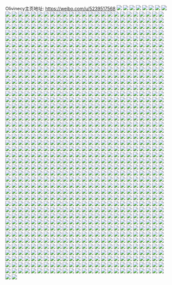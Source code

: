 Olivinecy主页地址: https://weibo.com/u/5239517568 
![](https://wx4.sinaimg.cn/mw2000/005IAtRSly1h9dv5r9e63j30u0141h01.jpg) 
![](https://wx4.sinaimg.cn/mw2000/005IAtRSly1h9dv5qiltqj30u01407lo.jpg) 
![](https://wx4.sinaimg.cn/mw2000/005IAtRSly1h9dv5r20ypj30u0140aja.jpg) 
![](https://wx4.sinaimg.cn/mw2000/005IAtRSly1h9dv5rhkb4j30u01hek4z.jpg) 
![](https://wx4.sinaimg.cn/mw2000/005IAtRSly1h9dv5qtts8j30u01hadrb.jpg) 
![](https://wx4.sinaimg.cn/mw2000/005IAtRSly1h96kf0fgqcj32c03404qr.jpg) 
![](https://wx4.sinaimg.cn/mw2000/005IAtRSly1h96kga3xfwj32c0340b2b.jpg) 
![](https://wx4.sinaimg.cn/mw2000/005IAtRSly1h90055jb5sj32c0340kjo.jpg) 
![](https://wx4.sinaimg.cn/mw2000/005IAtRSly1h9005qhlm2j30r5106qbk.jpg) 
![](https://wx4.sinaimg.cn/mw2000/005IAtRSly1h9005e0itxj32c0340hdt.jpg) 
![](https://wx4.sinaimg.cn/mw2000/005IAtRSly1h9005l7gb4j32c0340b2a.jpg) 
![](https://wx4.sinaimg.cn/mw2000/005IAtRSly1h9005sfq69j32c0340npf.jpg) 
![](https://wx4.sinaimg.cn/mw2000/005IAtRSly1h9005a431pj327q2yb4qq.jpg) 
![](https://wx4.sinaimg.cn/mw2000/005IAtRSly1h9005fojx0j33402c0hdt.jpg) 
![](https://wx4.sinaimg.cn/mw2000/005IAtRSly1h9005nc7k2j30ph0xzdo8.jpg) 
![](https://wx4.sinaimg.cn/mw2000/005IAtRSly1h9005nogoij30nj0veagj.jpg) 
![](https://wx4.sinaimg.cn/mw2000/005IAtRSly1h8xsmws4xhj30u0140dq1.jpg) 
![](https://wx4.sinaimg.cn/mw2000/005IAtRSly1h8xsmy3y6cj30vw0u00zi.jpg) 
![](https://wx4.sinaimg.cn/mw2000/005IAtRSly1h8xsmwdszhj30u0140n5s.jpg) 
![](https://wx4.sinaimg.cn/mw2000/005IAtRSly1h8xsmxvm41j30mh0tyq9u.jpg) 
![](https://wx4.sinaimg.cn/mw2000/005IAtRSly1h8vl56tfp3j32c0340npf.jpg) 
![](https://wx4.sinaimg.cn/mw2000/005IAtRSly1h8vl5791wij30di0i0aco.jpg) 
![](https://wx4.sinaimg.cn/mw2000/005IAtRSly1h8vl59hpuvj32c03401kz.jpg) 
![](https://wx4.sinaimg.cn/mw2000/005IAtRSly1h8vl5cjuacj32c0340kjo.jpg) 
![](https://wx4.sinaimg.cn/mw2000/005IAtRSly1h8vl5djkdwj32c01qzkjl.jpg) 
![](https://wx4.sinaimg.cn/mw2000/005IAtRSly1h8vl539n0lj31r01b84qp.jpg) 
![](https://wx4.sinaimg.cn/mw2000/005IAtRSly1h8tzf52dy1j30wi17bwpj.jpg) 
![](https://wx4.sinaimg.cn/mw2000/005IAtRSly1h8tzen39myj30zk16mdlv.jpg) 
![](https://wx4.sinaimg.cn/mw2000/005IAtRSly1h8t7bbq2lhj32c0340000.jpg) 
![](https://wx4.sinaimg.cn/mw2000/005IAtRSly1h8t7be6fzdj327q2yb4qr.jpg) 
![](https://wx4.sinaimg.cn/mw2000/005IAtRSly1h8t7bjmcdsj30wi17cdot.jpg) 
![](https://wx4.sinaimg.cn/mw2000/005IAtRSly1h8t7bm2xkgj32c03401kz.jpg) 
![](https://wx4.sinaimg.cn/mw2000/005IAtRSly1h8t7bj9krdj30wi17ck17.jpg) 
![](https://wx4.sinaimg.cn/mw2000/005IAtRSly1h8t7b5rifhj31xz2lbhdu.jpg) 
![](https://wx4.sinaimg.cn/mw2000/005IAtRSly1h8t7boyddsj30rs15oqjq.jpg) 
![](https://wx4.sinaimg.cn/mw2000/005IAtRSly1h8t7b7fjw3j30wi0guwgo.jpg) 
![](https://wx4.sinaimg.cn/mw2000/005IAtRSly1h8pktf3wasj30u013zdpy.jpg) 
![](https://wx4.sinaimg.cn/mw2000/005IAtRSly1h8pkteuzn7j30u013zaew.jpg) 
![](https://wx4.sinaimg.cn/mw2000/005IAtRSly1h8pchkei3ij32c0340x6q.jpg) 
![](https://wx4.sinaimg.cn/mw2000/005IAtRSly1h8pchmkn2tj31mc17r1kx.jpg) 
![](https://wx4.sinaimg.cn/mw2000/005IAtRSly1h8pchlni9fj32c0340kjn.jpg) 
![](https://wx4.sinaimg.cn/mw2000/005IAtRSly1h8pchlywwrj30wi11ejz4.jpg) 
![](https://wx4.sinaimg.cn/mw2000/005IAtRSly1h8pchmubmaj30jp0fgdhd.jpg) 
![](https://wx4.sinaimg.cn/mw2000/005IAtRSly1h8pchm5yc1j30wi1mqgqd.jpg) 
![](https://wx4.sinaimg.cn/mw2000/005IAtRSly1h8m36jdjbfj30u10u0n55.jpg) 
![](https://wx4.sinaimg.cn/mw2000/005IAtRSly1h8m36htlb5j30u0140k0o.jpg) 
![](https://wx4.sinaimg.cn/mw2000/005IAtRSly1h8m36iizfmj30oi17jthw.jpg) 
![](https://wx4.sinaimg.cn/mw2000/005IAtRSly1h8m36gwfatj30u01404eh.jpg) 
![](https://wx4.sinaimg.cn/mw2000/005IAtRSly1h8m36j4icoj313v0u0dn1.jpg) 
![](https://wx4.sinaimg.cn/mw2000/005IAtRSly1h8m36hemssj30u0140gyl.jpg) 
![](https://wx4.sinaimg.cn/mw2000/005IAtRSly1h8k3dy1ab9j30u0140jz9.jpg) 
![](https://wx4.sinaimg.cn/mw2000/005IAtRSly1h8k3dy6sfqj30ja0audgk.jpg) 
![](https://wx4.sinaimg.cn/mw2000/005IAtRSly1h8k3dyiq6fj31hc0u0wl9.jpg) 
![](https://wx4.sinaimg.cn/mw2000/005IAtRSly1h8jn9k47psj30u0140dq4.jpg) 
![](https://wx4.sinaimg.cn/mw2000/005IAtRSly1h8jn9kc0tkj30u0140ai4.jpg) 
![](https://wx4.sinaimg.cn/mw2000/005IAtRSly1h8jn9jxhfbj30u0140grm.jpg) 
![](https://wx4.sinaimg.cn/mw2000/005IAtRSly1h8jn9lk33kj30u0140alt.jpg) 
![](https://wx4.sinaimg.cn/mw2000/005IAtRSly1h8jn9l3bsuj30u0140h10.jpg) 
![](https://wx4.sinaimg.cn/mw2000/005IAtRSly1h8jn9ktodtj30u0140gtf.jpg) 
![](https://wx4.sinaimg.cn/mw2000/005IAtRSly1h8jn9lc5h4j31400u045h.jpg) 
![](https://wx4.sinaimg.cn/mw2000/005IAtRSly1h8jn9kkhytj30u014045t.jpg) 
![](https://wx4.sinaimg.cn/mw2000/005IAtRSly1h8jn9lrnp5j30wi0kignu.jpg) 
![](https://wx4.sinaimg.cn/mw2000/005IAtRSly1h8hm80aea7j30u01404ak.jpg) 
![](https://wx4.sinaimg.cn/mw2000/005IAtRSly1h8hm7zc9tnj30zi0qcn0a.jpg) 
![](https://wx4.sinaimg.cn/mw2000/005IAtRSly1h8hm8b40doj30td10x0wi.jpg) 
![](https://wx4.sinaimg.cn/mw2000/005IAtRSly1h8g9s6h1mlj30u0140wsv.jpg) 
![](https://wx4.sinaimg.cn/mw2000/005IAtRSly1h8g9s5f0vvj30u013zgun.jpg) 
![](https://wx4.sinaimg.cn/mw2000/005IAtRSly1h8g9s68n0bj30u0140thq.jpg) 
![](https://wx4.sinaimg.cn/mw2000/005IAtRSly1h8g32avatqj30u00twjty.jpg) 
![](https://wx4.sinaimg.cn/mw2000/005IAtRSly1h8g32aomy2j30u10u0qcz.jpg) 
![](https://wx4.sinaimg.cn/mw2000/005IAtRSly1h8g32900s1j30rs112wl8.jpg) 
![](https://wx4.sinaimg.cn/mw2000/005IAtRSly1h8g32agr38j30u01hd49e.jpg) 
![](https://wx4.sinaimg.cn/mw2000/005IAtRSly1h8a9ipdljhj30rs15o12v.jpg) 
![](https://wx4.sinaimg.cn/mw2000/005IAtRSly1h8a9ioq830j30rs15p7gc.jpg) 
![](https://wx4.sinaimg.cn/mw2000/005IAtRSly1h8a9ixtp8wj30u01407kp.jpg) 
![](https://wx4.sinaimg.cn/mw2000/005IAtRSly1h8a9ip0n5zj30rs11yn35.jpg) 
![](https://wx4.sinaimg.cn/mw2000/005IAtRSly1h8a9j3eatpj30u0140n4z.jpg) 
![](https://wx4.sinaimg.cn/mw2000/005IAtRSly1h88acd9z8bj30rs4kdx6p.jpg) 
![](https://wx4.sinaimg.cn/mw2000/005IAtRSly1h88acgwhcfj30rs8s0hdw.jpg) 
![](https://wx4.sinaimg.cn/mw2000/005IAtRSly1h88acbi3c9j30rs6sn4qr.jpg) 
![](https://wx4.sinaimg.cn/mw2000/005IAtRSly1h874bofwf6j30rs1ax1kx.jpg) 
![](https://wx4.sinaimg.cn/mw2000/005IAtRSly1h874blfwqqj32c0340b2a.jpg) 
![](https://wx4.sinaimg.cn/mw2000/005IAtRSly1h874bpqk28j30rs1aukjd.jpg) 
![](https://wx4.sinaimg.cn/mw2000/005IAtRSly1h874btxmm2j32c0340e83.jpg) 
![](https://wx4.sinaimg.cn/mw2000/005IAtRSly1h874bgzffdj31sc2dsqv6.jpg) 
![](https://wx4.sinaimg.cn/mw2000/005IAtRSly1h874bqqpapj30rs15o7lm.jpg) 
![](https://wx4.sinaimg.cn/mw2000/005IAtRSly1h874bn9jzej31th2f8npd.jpg) 
![](https://wx4.sinaimg.cn/mw2000/005IAtRSly1h874bihwitj31sp2ea7wh.jpg) 
![](https://wx4.sinaimg.cn/mw2000/005IAtRSly1h81joo2eruj30rs4p0qv5.jpg) 
![](https://wx4.sinaimg.cn/mw2000/005IAtRSly1h81jol13fwj30rs557npd.jpg) 
![](https://wx4.sinaimg.cn/mw2000/005IAtRSly1h7yq81kz7qj32c033ykjn.jpg) 
![](https://wx4.sinaimg.cn/mw2000/005IAtRSly1h7yq830qq7j32c033yx6q.jpg) 
![](https://wx4.sinaimg.cn/mw2000/005IAtRSly1h7yq84d9gcj32c033y1kz.jpg) 
![](https://wx4.sinaimg.cn/mw2000/005IAtRSly1h7yq7ztgbmj30jh0jhdim.jpg) 
![](https://wx4.sinaimg.cn/mw2000/005IAtRSly1h7v7diri98j32c0340u0x.jpg) 
![](https://wx4.sinaimg.cn/mw2000/005IAtRSly1h7v7d3ujwhj32c0340qv6.jpg) 
![](https://wx4.sinaimg.cn/mw2000/005IAtRSly1h7v7d97qf4j33402c0x6q.jpg) 
![](https://wx4.sinaimg.cn/mw2000/005IAtRSly1h7v7cuzx1qj30rs112gy1.jpg) 
![](https://wx4.sinaimg.cn/mw2000/005IAtRSly1h7tech48v9j30rs112ndf.jpg) 
![](https://wx4.sinaimg.cn/mw2000/005IAtRSly1h7ted837avj31jk1jkgvy.jpg) 
![](https://wx4.sinaimg.cn/mw2000/005IAtRSly1h7tecmu5qij30rs112qf9.jpg) 
![](https://wx4.sinaimg.cn/mw2000/005IAtRSly1h7r36tjzcuj30rs111na9.jpg) 
![](https://wx4.sinaimg.cn/mw2000/005IAtRSly1h7r370pwyoj32c0340x6q.jpg) 
![](https://wx4.sinaimg.cn/mw2000/005IAtRSly1h7r35olox1j30hl0nggnb.jpg) 
![](https://wx4.sinaimg.cn/mw2000/005IAtRSly1h7r365x7xsj32c0340hdu.jpg) 
![](https://wx4.sinaimg.cn/mw2000/005IAtRSly1h7lc0o90gjj30rs15owyg.jpg) 
![](https://wx4.sinaimg.cn/mw2000/005IAtRSly1h7lc0n8mczj32c0340qv5.jpg) 
![](https://wx4.sinaimg.cn/mw2000/005IAtRSly1h7kvr620n7j30k00zkwl1.jpg) 
![](https://wx4.sinaimg.cn/mw2000/005IAtRSly1h7kvr5fw2xj32c0340b2a.jpg) 
![](https://wx4.sinaimg.cn/mw2000/005IAtRSly1h7j3ewwkptj32c0340b2a.jpg) 
![](https://wx4.sinaimg.cn/mw2000/005IAtRSly1h7j3fdlivjj30sr0sr0vu.jpg) 
![](https://wx4.sinaimg.cn/mw2000/005IAtRSly1h7j3eza8d2j32c03407wi.jpg) 
![](https://wx4.sinaimg.cn/mw2000/005IAtRSly1h7j3fd6bqfj30rs112duk.jpg) 
![](https://wx4.sinaimg.cn/mw2000/005IAtRSly1h7j3es1rvxj31sc2dse82.jpg) 
![](https://wx4.sinaimg.cn/mw2000/005IAtRSly1h7j3f90s1uj32c0340b2b.jpg) 
![](https://wx4.sinaimg.cn/mw2000/005IAtRSly1h7j3fbw2xsj321r2qbhdu.jpg) 
![](https://wx4.sinaimg.cn/mw2000/005IAtRSly1h7j3fe0faoj30tb0tbn13.jpg) 
![](https://wx4.sinaimg.cn/mw2000/005IAtRSly1h7j3eugaxcj32c0340kjm.jpg) 
![](https://wx4.sinaimg.cn/mw2000/005IAtRSly1h7j3fcf6rnj30go0g0gnp.jpg) 
![](https://wx4.sinaimg.cn/mw2000/005IAtRSly1h7ggvxhhv8j32c0340hdu.jpg) 
![](https://wx4.sinaimg.cn/mw2000/005IAtRSly1h7gguoe3o4j30ue14j0uu.jpg) 
![](https://wx4.sinaimg.cn/mw2000/005IAtRSly1h7ggvrinv0j31sc2ds4qp.jpg) 
![](https://wx4.sinaimg.cn/mw2000/005IAtRSly1h7gguu68bzj32c0340h50.jpg) 
![](https://wx4.sinaimg.cn/mw2000/005IAtRSly1h7ggv1vfc6j32c03401kx.jpg) 
![](https://wx4.sinaimg.cn/mw2000/005IAtRSly1h7ggung2hyj32c03404qs.jpg) 
![](https://wx4.sinaimg.cn/mw2000/005IAtRSly1h799adueuvj32c033ytd0.jpg) 
![](https://wx4.sinaimg.cn/mw2000/005IAtRSly1h799bs5s3fj30bf0bfdgj.jpg) 
![](https://wx4.sinaimg.cn/mw2000/005IAtRSly1h75pmpkwnvj32c03407gw.jpg) 
![](https://wx4.sinaimg.cn/mw2000/005IAtRSly1h75pmodo28j31pj2a07wh.jpg) 
![](https://wx4.sinaimg.cn/mw2000/005IAtRSly1h75pmjfbyhj329n317n4c.jpg) 
![](https://wx4.sinaimg.cn/mw2000/005IAtRSly1h75pmmo7gdj31sc2ds7wi.jpg) 
![](https://wx4.sinaimg.cn/mw2000/005IAtRSly1h74m56wjkhj32c033ywlg.jpg) 
![](https://wx4.sinaimg.cn/mw2000/005IAtRSly1h74m58p54sj32c0340e82.jpg) 
![](https://wx4.sinaimg.cn/mw2000/005IAtRSly1h74m55k2r1j30rs15o76p.jpg) 
![](https://wx4.sinaimg.cn/mw2000/005IAtRSly1h74m5fkvz0j30tj0tjq81.jpg) 
![](https://wx4.sinaimg.cn/mw2000/005IAtRSly1h74m54oz14j30rs13e0uz.jpg) 
![](https://wx4.sinaimg.cn/mw2000/005IAtRSly1h74m5f6fbgj317r1mc1kx.jpg) 
![](https://wx4.sinaimg.cn/mw2000/005IAtRSly1h70b4jlmypj32c033y1kz.jpg) 
![](https://wx4.sinaimg.cn/mw2000/005IAtRSly1h70b4kt2asj30u013ygwn.jpg) 
![](https://wx4.sinaimg.cn/mw2000/005IAtRSly1h70b4hpulxj30u013y7d6.jpg) 
![](https://wx4.sinaimg.cn/mw2000/005IAtRSly1h70b4i6ecuj30u013ytfl.jpg) 
![](https://wx4.sinaimg.cn/mw2000/005IAtRSly1h70b4p0pa8j32c033y4qr.jpg) 
![](https://wx4.sinaimg.cn/mw2000/005IAtRSly1h70b4mdo8rj32c033yhdv.jpg) 
![](https://wx4.sinaimg.cn/mw2000/005IAtRSly1h6t09sbhblj30t712x12k.jpg) 
![](https://wx4.sinaimg.cn/mw2000/005IAtRSly1h6t09rlg26j31sc2ds7wi.jpg) 
![](https://wx4.sinaimg.cn/mw2000/005IAtRSly1h6t09tjfxij32c03401kz.jpg) 
![](https://wx4.sinaimg.cn/mw2000/005IAtRSly1h6psd229glj31sc2dse81.jpg) 
![](https://wx4.sinaimg.cn/mw2000/005IAtRSly1h6okexgkh3j31xh30fn8n.jpg) 
![](https://wx4.sinaimg.cn/mw2000/005IAtRSly1h6okevutgjj31821lx7k9.jpg) 
![](https://wx4.sinaimg.cn/mw2000/005IAtRSly1h6okeuqrdoj31bq1rm4qp.jpg) 
![](https://wx4.sinaimg.cn/mw2000/005IAtRSly1h6okeswfw8j32c03407wi.jpg) 
![](https://wx4.sinaimg.cn/mw2000/005IAtRSly1h6okezpkqtj32c0340npf.jpg) 
![](https://wx4.sinaimg.cn/mw2000/005IAtRSly1h6oketowr9j30u0140k7k.jpg) 
![](https://wx4.sinaimg.cn/mw2000/005IAtRSly1h6nln5bc7qj30ng0v9dpl.jpg) 
![](https://wx4.sinaimg.cn/mw2000/005IAtRSly1h6nlmy7afyj32c0340795.jpg) 
![](https://wx4.sinaimg.cn/mw2000/005IAtRSly1h6nlmz1h24j31c61s8x2b.jpg) 
![](https://wx4.sinaimg.cn/mw2000/005IAtRSly1h6nln4wqm6j30ng0v9qbw.jpg) 
![](https://wx4.sinaimg.cn/mw2000/005IAtRSly1h6nlmxac6kj31x02jzk4s.jpg) 
![](https://wx4.sinaimg.cn/mw2000/005IAtRSly1h6nlmv1l2rj31qz2bz19o.jpg) 
![](https://wx4.sinaimg.cn/mw2000/005IAtRSly1h6nln3gat2j30k00qomyv.jpg) 
![](https://wx4.sinaimg.cn/mw2000/005IAtRSly1h6fklutaihj30mq0ub41y.jpg) 
![](https://wx4.sinaimg.cn/mw2000/005IAtRSly1h63mji1e11j32c03401kz.jpg) 
![](https://wx4.sinaimg.cn/mw2000/005IAtRSly1h63mjmghvtj32c0340b2a.jpg) 
![](https://wx4.sinaimg.cn/mw2000/005IAtRSly1h63mjj4cvcj31zt2nrx19.jpg) 
![](https://wx4.sinaimg.cn/mw2000/005IAtRSly1h63mjplrkyj32c03407wk.jpg) 
![](https://wx4.sinaimg.cn/mw2000/005IAtRSly1h61bu2nw33j32c0340e83.jpg) 
![](https://wx4.sinaimg.cn/mw2000/005IAtRSly1h61bte0ujxj31c11s07wh.jpg) 
![](https://wx4.sinaimg.cn/mw2000/005IAtRSly1h5thzy8zotj32c03401ky.jpg) 
![](https://wx4.sinaimg.cn/mw2000/005IAtRSly1h5ti004tprj31zv2nthdt.jpg) 
![](https://wx4.sinaimg.cn/mw2000/005IAtRSly1h5ti036rjyj32c0340npe.jpg) 
![](https://wx4.sinaimg.cn/mw2000/005IAtRSly1h5ti04asjdj31961o87qv.jpg) 
![](https://wx4.sinaimg.cn/mw2000/005IAtRSly1h5slt6b8foj32c0340x6q.jpg) 
![](https://wx4.sinaimg.cn/mw2000/005IAtRSly1h5slspqf23j32c03401kz.jpg) 
![](https://wx4.sinaimg.cn/mw2000/005IAtRSly1h5jyi5etclj32c03404qr.jpg) 
![](https://wx4.sinaimg.cn/mw2000/005IAtRSly1h5jyi3nn9fj30rs15oqge.jpg) 
![](https://wx4.sinaimg.cn/mw2000/005IAtRSly1h5jyi7h2i8j30u00pttb4.jpg) 
![](https://wx4.sinaimg.cn/mw2000/005IAtRSly1h5b385xoizj32832yue82.jpg) 
![](https://wx4.sinaimg.cn/mw2000/005IAtRSly1h5b386988vj30rw117wkw.jpg) 
![](https://wx4.sinaimg.cn/mw2000/005IAtRSly1h5b37wt8btj30k00qn0xe.jpg) 
![](https://wx4.sinaimg.cn/mw2000/005IAtRSly1h5b384jw84j30u01hcakt.jpg) 
![](https://wx4.sinaimg.cn/mw2000/005IAtRSly1h57i5zw7t9j31qf2b8qv6.jpg) 
![](https://wx4.sinaimg.cn/mw2000/005IAtRSly1h57i61q9qhj31oq28znpe.jpg) 
![](https://wx4.sinaimg.cn/mw2000/005IAtRSly1h57i62qikqj30u013zwwq.jpg) 
![](https://wx4.sinaimg.cn/mw2000/005IAtRSly1h57ajtyv3mj32c0340qv6.jpg) 
![](https://wx4.sinaimg.cn/mw2000/005IAtRSly1h57ak9jmjqj31sc2dsnpe.jpg) 
![](https://wx4.sinaimg.cn/mw2000/005IAtRSly1h57ak3xgm0j32c03401kz.jpg) 
![](https://wx4.sinaimg.cn/mw2000/005IAtRSly1h57akch10fj32c03401l2.jpg) 
![](https://wx4.sinaimg.cn/mw2000/005IAtRSly1h56etnw5h5j30wi17c4fz.jpg) 
![](https://wx4.sinaimg.cn/mw2000/005IAtRSly1h56etziy6jj30yi1a0qk5.jpg) 
![](https://wx4.sinaimg.cn/mw2000/005IAtRSly1h56etp0vo2j30wi17c4f4.jpg) 
![](https://wx4.sinaimg.cn/mw2000/005IAtRSly1h56eu3vmu9j32c0340kjm.jpg) 
![](https://wx4.sinaimg.cn/mw2000/005IAtRSly1h56ewfhn90j30tn18itl4.jpg) 
![](https://wx4.sinaimg.cn/mw2000/005IAtRSly1h55zlui1kvj32c0340qv8.jpg) 
![](https://wx4.sinaimg.cn/mw2000/005IAtRSly1h55znv7bsaj32c0340qv6.jpg) 
![](https://wx4.sinaimg.cn/mw2000/005IAtRSly1h55znsup0ij30vw16jwtu.jpg) 
![](https://wx4.sinaimg.cn/mw2000/005IAtRSly1h55znrcgr0j32c03407wk.jpg) 
![](https://wx4.sinaimg.cn/mw2000/005IAtRSly1h55zo33phsj31sc2dsx6r.jpg) 
![](https://wx4.sinaimg.cn/mw2000/005IAtRSly1h54tsqfna7j34802tce84.jpg) 
![](https://wx4.sinaimg.cn/mw2000/005IAtRSly1h54tskcl5pj30mn0u7dmk.jpg) 
![](https://wx4.sinaimg.cn/mw2000/005IAtRSly1h54tsseb0sj34802tcu0z.jpg) 
![](https://wx4.sinaimg.cn/mw2000/005IAtRSly1h54tstmnkrj334022ox6p.jpg) 
![](https://wx4.sinaimg.cn/mw2000/005IAtRSly1h54tslvpdaj30wi17bwqx.jpg) 
![](https://wx4.sinaimg.cn/mw2000/005IAtRSly1h54tsishwuj34802tc1l0.jpg) 
![](https://wx4.sinaimg.cn/mw2000/005IAtRSly1h54tskzay6j30wi17b4c2.jpg) 
![](https://wx4.sinaimg.cn/mw2000/005IAtRSly1h54tsjvxl7j30w516vkbz.jpg) 
![](https://wx4.sinaimg.cn/mw2000/005IAtRSly1h54tsnq3zaj30wi17bqe8.jpg) 
![](https://wx4.sinaimg.cn/mw2000/005IAtRSly1h4x8fdx0m7j30u013zne3.jpg) 
![](https://wx4.sinaimg.cn/mw2000/005IAtRSly1h4x8f7rwjgj30u013z1c2.jpg) 
![](https://wx4.sinaimg.cn/mw2000/005IAtRSly1h4x8fsipp0j30rs1jktnz.jpg) 
![](https://wx4.sinaimg.cn/mw2000/005IAtRSly1h4x8fcad21j30u0140avy.jpg) 
![](https://wx4.sinaimg.cn/mw2000/005IAtRSly1h4x8fxqj9fj30rs1117kb.jpg) 
![](https://wx4.sinaimg.cn/mw2000/005IAtRSly1h4x8g56qc9j30u01407p6.jpg) 
![](https://wx4.sinaimg.cn/mw2000/005IAtRSly1h4x8f6vxiaj30k00qothk.jpg) 
![](https://wx4.sinaimg.cn/mw2000/005IAtRSly1h4vuodr7fqj31zu2ns7wj.jpg) 
![](https://wx4.sinaimg.cn/mw2000/005IAtRSly1h4vuoblgvrj30ng0v97hb.jpg) 
![](https://wx4.sinaimg.cn/mw2000/005IAtRSly1h4vuofi687j317e1lv4cd.jpg) 
![](https://wx4.sinaimg.cn/mw2000/005IAtRSly1h4vuoftpjpj30um14tnai.jpg) 
![](https://wx4.sinaimg.cn/mw2000/005IAtRSly1h4vuobvp0cj30n90uzws9.jpg) 
![](https://wx4.sinaimg.cn/mw2000/005IAtRSly1h4vuog4ijvj30uq14znb7.jpg) 
![](https://wx4.sinaimg.cn/mw2000/005IAtRSly1h4vuooh5flj32c03401kz.jpg) 
![](https://wx4.sinaimg.cn/mw2000/005IAtRSly1h4vuocthkdj31j421hu0x.jpg) 
![](https://wx4.sinaimg.cn/mw2000/005IAtRSly1h4vuof51e4j31o72891ky.jpg) 
![](https://wx4.sinaimg.cn/mw2000/005IAtRSly1h4vuoe64xrj30rs1qihc2.jpg) 
![](https://wx4.sinaimg.cn/mw2000/005IAtRSly1h4vuoegcn7j30u01404dm.jpg) 
![](https://wx4.sinaimg.cn/mw2000/005IAtRSly1h4vuogq1thj32132pfu0x.jpg) 
![](https://wx4.sinaimg.cn/mw2000/005IAtRSly1h4o0q2lie0j30rs15otkg.jpg) 
![](https://wx4.sinaimg.cn/mw2000/005IAtRSly1h4o0q1le0nj30u0140dob.jpg) 
![](https://wx4.sinaimg.cn/mw2000/005IAtRSly1h4o0q342uyj30rs15ok05.jpg) 
![](https://wx4.sinaimg.cn/mw2000/005IAtRSly1h4o0q237mfj30qe1avwq1.jpg) 
![](https://wx4.sinaimg.cn/mw2000/005IAtRSly1h4o0q2bfzlj30pv19y12c.jpg) 
![](https://wx4.sinaimg.cn/mw2000/005IAtRSly1h4o0q1uz7jj30u01404bk.jpg) 
![](https://wx4.sinaimg.cn/mw2000/005IAtRSly1h4o0qwgmvij30u01407ch.jpg) 
![](https://wx4.sinaimg.cn/mw2000/005IAtRSly1h4jzjr15fij32c0340x6p.jpg) 
![](https://wx4.sinaimg.cn/mw2000/005IAtRSly1h4jzjw2wtij30ng15ndvc.jpg) 
![](https://wx4.sinaimg.cn/mw2000/005IAtRSly1h4jzjv0ygqj30rs1127k4.jpg) 
![](https://wx4.sinaimg.cn/mw2000/005IAtRSly1h4jzjuftv1j32c03404qr.jpg) 
![](https://wx4.sinaimg.cn/mw2000/005IAtRSly1h4jzjn1okhj32c0340kjl.jpg) 
![](https://wx4.sinaimg.cn/mw2000/005IAtRSly1h4jzjs82jdj32c0340u0x.jpg) 
![](https://wx4.sinaimg.cn/mw2000/005IAtRSly1h4jzjt4bqyj31ml263qv5.jpg) 
![](https://wx4.sinaimg.cn/mw2000/005IAtRSly1h4jzjx6fk6j32c03401ky.jpg) 
![](https://wx4.sinaimg.cn/mw2000/005IAtRSly1h4g2g6ztjxj30p30xhq8y.jpg) 
![](https://wx4.sinaimg.cn/mw2000/005IAtRSly1h4g2g6n3iyj30rs15mtjt.jpg) 
![](https://wx4.sinaimg.cn/mw2000/005IAtRSly1h4g2fsjubij32192pokjm.jpg) 
![](https://wx4.sinaimg.cn/mw2000/005IAtRSly1h4g2gb9wlcj30j50j5djj.jpg) 
![](https://wx4.sinaimg.cn/mw2000/005IAtRSly1h4g2fqa5kvj30wi1lsgz4.jpg) 
![](https://wx4.sinaimg.cn/mw2000/005IAtRSly1h4g2g65qwnj30wi17ctgg.jpg) 
![](https://wx4.sinaimg.cn/mw2000/005IAtRSly1h4g2g6ejk0j30sg0lcgpx.jpg) 
![](https://wx4.sinaimg.cn/mw2000/005IAtRSly1h4g2g76wh3j30wi17caf6.jpg) 
![](https://wx4.sinaimg.cn/mw2000/005IAtRSly1h44j81aqgqj30rs15pk3a.jpg) 
![](https://wx4.sinaimg.cn/mw2000/005IAtRSly1h44j80wyr2j30u0140gsy.jpg) 
![](https://wx4.sinaimg.cn/mw2000/005IAtRSly1h44j7vdsjcj30ts103dir.jpg) 
![](https://wx4.sinaimg.cn/mw2000/005IAtRSly1h40iab4p9xj30wi17cn8r.jpg) 
![](https://wx4.sinaimg.cn/mw2000/005IAtRSly1h40iaaufjij31150rvh13.jpg) 
![](https://wx4.sinaimg.cn/mw2000/005IAtRSly1h40iabfreyj30wi17cdrv.jpg) 
![](https://wx4.sinaimg.cn/mw2000/005IAtRSly1h3ropinny4j322a2r2qv6.jpg) 
![](https://wx4.sinaimg.cn/mw2000/005IAtRSly1h3ropwexp0j328s2zp7wi.jpg) 
![](https://wx4.sinaimg.cn/mw2000/005IAtRSly1h3ropv6urcj32c0340hdu.jpg) 
![](https://wx4.sinaimg.cn/mw2000/005IAtRSly1h3ropsu2kuj30wi17c7jz.jpg) 
![](https://wx4.sinaimg.cn/mw2000/005IAtRSly1h3roprpst1j30vb15qn79.jpg) 
![](https://wx4.sinaimg.cn/mw2000/005IAtRSly1h3ropq80prj32c03401l0.jpg) 
![](https://wx4.sinaimg.cn/mw2000/005IAtRSly1h3ropn47paj32c0340b2b.jpg) 
![](https://wx4.sinaimg.cn/mw2000/005IAtRSly1h3rops14cgj30wi17b7j4.jpg) 
![](https://wx4.sinaimg.cn/mw2000/005IAtRSly1h3roplccdsj32872yxqv6.jpg) 
![](https://wx4.sinaimg.cn/mw2000/005IAtRSly1h3ropr7hwyj31j221ge81.jpg) 
![](https://wx4.sinaimg.cn/mw2000/005IAtRSly1h3ropsh8v0j30wi17cwqx.jpg) 
![](https://wx4.sinaimg.cn/mw2000/005IAtRSly1h3roptrlt0j32c03407wj.jpg) 
![](https://wx4.sinaimg.cn/mw2000/005IAtRSly1h3ropxo401j32c03404qr.jpg) 
![](https://wx4.sinaimg.cn/mw2000/005IAtRSly1h3ropza9bsj323631c7wk.jpg) 
![](https://wx4.sinaimg.cn/mw2000/005IAtRSly1h3re27ahvsj30rs1qjk7r.jpg) 
![](https://wx4.sinaimg.cn/mw2000/005IAtRSly1h3re2ffbrfj30rs1qjdy1.jpg) 
![](https://wx4.sinaimg.cn/mw2000/005IAtRSly1h3re29b25oj30rs1qjwum.jpg) 
![](https://wx4.sinaimg.cn/mw2000/005IAtRSly1h3re2ev3ezj30rs1qjqkv.jpg) 
![](https://wx4.sinaimg.cn/mw2000/005IAtRSly1h3re2d453hj30rs1qg4ix.jpg) 
![](https://wx4.sinaimg.cn/mw2000/005IAtRSly1h3re2g15x6j30rs1qjqk4.jpg) 
![](https://wx4.sinaimg.cn/mw2000/005IAtRSly1h3hufdtv6kj32c0340u0y.jpg) 
![](https://wx4.sinaimg.cn/mw2000/005IAtRSly1h3hufciv8cj32c0340b2b.jpg) 
![](https://wx4.sinaimg.cn/mw2000/005IAtRSly1h3hueknd9sj31wm2jh4qp.jpg) 
![](https://wx4.sinaimg.cn/mw2000/005IAtRSly1h3huf31hbnj32c03401kz.jpg) 
![](https://wx4.sinaimg.cn/mw2000/005IAtRSly1h3huehgshhj30tl13g7e3.jpg) 
![](https://wx4.sinaimg.cn/mw2000/005IAtRSly1h3huezsv5tj32c0340kjp.jpg) 
![](https://wx4.sinaimg.cn/mw2000/005IAtRSly1h3crmxpk3hj32c03401kz.jpg) 
![](https://wx4.sinaimg.cn/mw2000/005IAtRSly1h3crmz1tcqj30rs444b29.jpg) 
![](https://wx4.sinaimg.cn/mw2000/005IAtRSly1h3crms11y0j32c0340qv6.jpg) 
![](https://wx4.sinaimg.cn/mw2000/005IAtRSly1h3crmt4s3qj32c03401kz.jpg) 
![](https://wx4.sinaimg.cn/mw2000/005IAtRSly1h3crmhbezkj32c03401kz.jpg) 
![](https://wx4.sinaimg.cn/mw2000/005IAtRSly1h3crmvt6cej32c0340u0z.jpg) 
![](https://wx4.sinaimg.cn/mw2000/005IAtRSly1h3crmjd24ij30rs15oao8.jpg) 
![](https://wx4.sinaimg.cn/mw2000/005IAtRSly1h3crmws5nlj32c0340e82.jpg) 
![](https://wx4.sinaimg.cn/mw2000/005IAtRSly1h3crmyiq4xj323e2she82.jpg) 
![](https://wx4.sinaimg.cn/mw2000/005IAtRSly1h385ib9s1oj334033yu0y.jpg) 
![](https://wx4.sinaimg.cn/mw2000/005IAtRSly1h385jt058gj334033yqv6.jpg) 
![](https://wx4.sinaimg.cn/mw2000/005IAtRSly1h36p4bqmsfj32c0340u0x.jpg) 
![](https://wx4.sinaimg.cn/mw2000/005IAtRSly1h36p4clsoaj32c03407wi.jpg) 
![](https://wx4.sinaimg.cn/mw2000/005IAtRSly1h36p4dhjugj32c03401ky.jpg) 
![](https://wx4.sinaimg.cn/mw2000/005IAtRSly1h36p4egwelj32c0340u0x.jpg) 
![](https://wx4.sinaimg.cn/mw2000/005IAtRSly1h35pt2gqllj32892z0e81.jpg) 
![](https://wx4.sinaimg.cn/mw2000/005IAtRSly1h35pt36w7tj31ys2mfu0x.jpg) 
![](https://wx4.sinaimg.cn/mw2000/005IAtRSly1h35lz41j4aj320s2p21l1.jpg) 
![](https://wx4.sinaimg.cn/mw2000/005IAtRSly1h35lzf10vuj30wi17bdoe.jpg) 
![](https://wx4.sinaimg.cn/mw2000/005IAtRSly1h35lz56r8pj31sc2ds1kz.jpg) 
![](https://wx4.sinaimg.cn/mw2000/005IAtRSly1h35lz7mw85j32c03407wj.jpg) 
![](https://wx4.sinaimg.cn/mw2000/005IAtRSly1h35lzapv2pj32c0340x6q.jpg) 
![](https://wx4.sinaimg.cn/mw2000/005IAtRSly1h2ze3hilwoj329j30qb2b.jpg) 
![](https://wx4.sinaimg.cn/mw2000/005IAtRSly1h2ze3c73g5j327x2yjx6r.jpg) 
![](https://wx4.sinaimg.cn/mw2000/005IAtRSly1h2ze5k7abqj32c0340e84.jpg) 
![](https://wx4.sinaimg.cn/mw2000/005IAtRSly1h2ze9zwy3dj317r1mc1kx.jpg) 
![](https://wx4.sinaimg.cn/mw2000/005IAtRSly1h2ze3i6uwcj31z42mukjl.jpg) 
![](https://wx4.sinaimg.cn/mw2000/005IAtRSly1h2ze6omx7gj30rs335kjl.jpg) 
![](https://wx4.sinaimg.cn/mw2000/005IAtRSly1h2ze6nx7fmj322r2rob2a.jpg) 
![](https://wx4.sinaimg.cn/mw2000/005IAtRSly1h2ze8ej4jwj30rs335qv5.jpg) 
![](https://wx4.sinaimg.cn/mw2000/005IAtRSly1h2ze97fc93j30rs334qv5.jpg) 
![](https://wx4.sinaimg.cn/mw2000/005IAtRSly1h2yj17oxljj32c0340u0y.jpg) 
![](https://wx4.sinaimg.cn/mw2000/005IAtRSly1h2yj192qz9j32c03407wj.jpg) 
![](https://wx4.sinaimg.cn/mw2000/005IAtRSly1h2yj1ditrhj30rs112qka.jpg) 
![](https://wx4.sinaimg.cn/mw2000/005IAtRSly1h2yj13kjfhj32c0340x6q.jpg) 
![](https://wx4.sinaimg.cn/mw2000/005IAtRSly1h2yj19sliyj30ng0v9alw.jpg) 
![](https://wx4.sinaimg.cn/mw2000/005IAtRSly1h2yj16jxkpj326v2x6e83.jpg) 
![](https://wx4.sinaimg.cn/mw2000/005IAtRSly1h2yj1bavt9j32122pyqv7.jpg) 
![](https://wx4.sinaimg.cn/mw2000/005IAtRSly1h2yj1567mtj32c03401l0.jpg) 
![](https://wx4.sinaimg.cn/mw2000/005IAtRSly1h2yj1cvzhqj32c0340e84.jpg) 
![](https://wx4.sinaimg.cn/mw2000/005IAtRSly1h2yj1e2fd4j30vt1kiwt8.jpg) 
![](https://wx4.sinaimg.cn/mw2000/005IAtRSly1h2yj1enm5wj30w11kxdtr.jpg) 
![](https://wx4.sinaimg.cn/mw2000/005IAtRSly1h2yj1fk2l4j32c0340qv5.jpg) 
![](https://wx4.sinaimg.cn/mw2000/005IAtRSly1h2yj252sthj32582uxx6t.jpg) 
![](https://wx4.sinaimg.cn/mw2000/005IAtRSly1h2whazmasbj30rs15owwe.jpg) 
![](https://wx4.sinaimg.cn/mw2000/005IAtRSly1h2whay2s4sj32c03407wi.jpg) 
![](https://wx4.sinaimg.cn/mw2000/005IAtRSly1h2whb04ko4j30rs15otoz.jpg) 
![](https://wx4.sinaimg.cn/mw2000/005IAtRSly1h2whaz5o7cj32c0340e82.jpg) 
![](https://wx4.sinaimg.cn/mw2000/005IAtRSly1h2whar25e9j322d2r57wi.jpg) 
![](https://wx4.sinaimg.cn/mw2000/005IAtRSly1h2whatl1ahj317r1mcn6l.jpg) 
![](https://wx4.sinaimg.cn/mw2000/005IAtRSly1h2whb0nh8rj31ve2hvnpd.jpg) 
![](https://wx4.sinaimg.cn/mw2000/005IAtRSly1h2whb2godvj30uo14vqha.jpg) 
![](https://wx4.sinaimg.cn/mw2000/005IAtRSly1h2whb2u475j30u0140tua.jpg) 
![](https://wx4.sinaimg.cn/mw2000/005IAtRSly1h2v7izmvfoj31sc2dsqv6.jpg) 
![](https://wx4.sinaimg.cn/mw2000/005IAtRSly1h2txlxtzvij32c0340b2b.jpg) 
![](https://wx4.sinaimg.cn/mw2000/005IAtRSly1h2txlpt55zj322m2rjkjm.jpg) 
![](https://wx4.sinaimg.cn/mw2000/005IAtRSly1h2txlwhoibj32c03404qr.jpg) 
![](https://wx4.sinaimg.cn/mw2000/005IAtRSly1h2txlrhdftj31a61pke81.jpg) 
![](https://wx4.sinaimg.cn/mw2000/005IAtRSly1h2txlmpkk4j31vz2ime82.jpg) 
![](https://wx4.sinaimg.cn/mw2000/005IAtRSly1h2txlvfb4rj31lj24qx6p.jpg) 
![](https://wx4.sinaimg.cn/mw2000/005IAtRSly1h2txljqoe8j31ub2ge7wi.jpg) 
![](https://wx4.sinaimg.cn/mw2000/005IAtRSly1h2txlqjlf0j31pw2ajkjl.jpg) 
![](https://wx4.sinaimg.cn/mw2000/005IAtRSly1h2txllw4wgj32c0340hdu.jpg) 
![](https://wx4.sinaimg.cn/mw2000/005IAtRSly1h2txlyb4e6j315w1jvtvc.jpg) 
![](https://wx4.sinaimg.cn/mw2000/005IAtRSly1h2q52hgew7j30sl124an3.jpg) 
![](https://wx4.sinaimg.cn/mw2000/005IAtRSly1h2q52m2e00j30pc0xswk0.jpg) 
![](https://wx4.sinaimg.cn/mw2000/005IAtRSly1h2mrynez74j32c0340b2a.jpg) 
![](https://wx4.sinaimg.cn/mw2000/005IAtRSly1h2jlpgzgdqj32c0340hdv.jpg) 
![](https://wx4.sinaimg.cn/mw2000/005IAtRSly1h2gax02lyij31401ha4qp.jpg) 
![](https://wx4.sinaimg.cn/mw2000/005IAtRSly1h2gax11iqrj313y1hahdt.jpg) 
![](https://wx4.sinaimg.cn/mw2000/005IAtRSly1h2gax0idu4j313y1hs7wh.jpg) 
![](https://wx4.sinaimg.cn/mw2000/005IAtRSly1h2gawzn07gj31401ha1kx.jpg) 
![](https://wx4.sinaimg.cn/mw2000/005IAtRSly1h2gax1p9lkj313y1hae81.jpg) 
![](https://wx4.sinaimg.cn/mw2000/005IAtRSly1h2gax23pc9j31401hce0h.jpg) 
![](https://wx4.sinaimg.cn/mw2000/005IAtRSly1h2fmsq8xnwj32b332r4qq.jpg) 
![](https://wx4.sinaimg.cn/mw2000/005IAtRSly1h2fmsn2mzdj32c0340b2a.jpg) 
![](https://wx4.sinaimg.cn/mw2000/005IAtRSly1h273vvmykaj30hc0n40xz.jpg) 
![](https://wx4.sinaimg.cn/mw2000/005IAtRSly1h26hdx27pjj30s00y0tco.jpg) 
![](https://wx4.sinaimg.cn/mw2000/005IAtRSly1h2167uergfj32c0340b2a.jpg) 
![](https://wx4.sinaimg.cn/mw2000/005IAtRSly1h1zyrja130j32c0340hdv.jpg) 
![](https://wx4.sinaimg.cn/mw2000/005IAtRSly1h1zyrec0o0j32c0340qv6.jpg) 
![](https://wx4.sinaimg.cn/mw2000/005IAtRSly1h1zyri5m84j32c0340x6r.jpg) 
![](https://wx4.sinaimg.cn/mw2000/005IAtRSly1h1zyrfqxi3j32c0340b2c.jpg) 
![](https://wx4.sinaimg.cn/mw2000/005IAtRSly1h1zyrg6g5aj30p00p178c.jpg) 
![](https://wx4.sinaimg.cn/mw2000/005IAtRSly1h1xqclvieaj30s7182grx.jpg) 
![](https://wx4.sinaimg.cn/mw2000/005IAtRSly1h1xprkc4mhj30j60j60tm.jpg) 
![](https://wx4.sinaimg.cn/mw2000/005IAtRSly1h1xpsqtx3vj30u0164q5b.jpg) 
![](https://wx4.sinaimg.cn/mw2000/005IAtRSly1h1wc6v3bj1j32c03404qs.jpg) 
![](https://wx4.sinaimg.cn/mw2000/005IAtRSly1h1wc6xtcy7j317r1mcb29.jpg) 
![](https://wx4.sinaimg.cn/mw2000/005IAtRSly1h1wc70lcp2j32c03407wj.jpg) 
![](https://wx4.sinaimg.cn/mw2000/005IAtRSly1h1wc72i2t6j32c0340e86.jpg) 
![](https://wx4.sinaimg.cn/mw2000/005IAtRSly1h1wc6z7bawj32c0340qv8.jpg) 
![](https://wx4.sinaimg.cn/mw2000/005IAtRSly1h1wc6wu7q5j32c0340b2d.jpg) 
![](https://wx4.sinaimg.cn/mw2000/005IAtRSly1h1v9keylh7j30wh1l6ngx.jpg) 
![](https://wx4.sinaimg.cn/mw2000/005IAtRSly1h1v9khz090j30wh1lfh35.jpg) 
![](https://wx4.sinaimg.cn/mw2000/005IAtRSly1h1v9kj35m5j30wi1ljh3d.jpg) 
![](https://wx4.sinaimg.cn/mw2000/005IAtRSly1h1v9kfbvwzj30wb1ledun.jpg) 
![](https://wx4.sinaimg.cn/mw2000/005IAtRSly1h1v9kg1xnuj30wh1lhdxf.jpg) 
![](https://wx4.sinaimg.cn/mw2000/005IAtRSly1h1v9kh2ukkj30wh1l64h9.jpg) 
![](https://wx4.sinaimg.cn/mw2000/005IAtRSly1h1ucltm4rlj32c0340x6r.jpg) 
![](https://wx4.sinaimg.cn/mw2000/005IAtRSly1h1ucm13u7zj313v0tw454.jpg) 
![](https://wx4.sinaimg.cn/mw2000/005IAtRSly1h1ucls0skej314c0u9qcr.jpg) 
![](https://wx4.sinaimg.cn/mw2000/005IAtRSly1h1uclv8z78j313c0tidlq.jpg) 
![](https://wx4.sinaimg.cn/mw2000/005IAtRSly1h1ubgppcyoj32c03401kz.jpg) 
![](https://wx4.sinaimg.cn/mw2000/005IAtRSly1h1u11dl4l4j32c0340e83.jpg) 
![](https://wx4.sinaimg.cn/mw2000/005IAtRSly1h1u11alc9bj320w2p7qv5.jpg) 
![](https://wx4.sinaimg.cn/mw2000/005IAtRSly1h1u11f08v1j32c03407wk.jpg) 
![](https://wx4.sinaimg.cn/mw2000/005IAtRSly1h1u11ce948j31r033zb2a.jpg) 
![](https://wx4.sinaimg.cn/mw2000/005IAtRSly1h1u11ifs4qj32c0340u0y.jpg) 
![](https://wx4.sinaimg.cn/mw2000/005IAtRSly1h1u11m3nalj32c0340e81.jpg) 
![](https://wx4.sinaimg.cn/mw2000/005IAtRSly1h1u117l276j31r033zqv5.jpg) 
![](https://wx4.sinaimg.cn/mw2000/005IAtRSly1h1u11lb4kej30wi1ohqjp.jpg) 
![](https://wx4.sinaimg.cn/mw2000/005IAtRSly1h1u11bewicj31r033zb2a.jpg) 
![](https://wx4.sinaimg.cn/mw2000/005IAtRSly1h1u11h7ct2j32c0340npg.jpg) 
![](https://wx4.sinaimg.cn/mw2000/005IAtRSly1h1u11juv17j30zk0zk440.jpg) 
![](https://wx4.sinaimg.cn/mw2000/005IAtRSly1h1u119vgllj32c03407wi.jpg) 
![](https://wx4.sinaimg.cn/mw2000/005IAtRSly1h1rr49obc2j30r50ketbm.jpg) 
![](https://wx4.sinaimg.cn/mw2000/005IAtRSly1h1rr4aqlolj30gc0jhdgz.jpg) 
![](https://wx4.sinaimg.cn/mw2000/005IAtRSly1h1o94iq52qj32c03401l1.jpg) 
![](https://wx4.sinaimg.cn/mw2000/005IAtRSly1h1m3dnu4vlj32c0340b2a.jpg) 
![](https://wx4.sinaimg.cn/mw2000/005IAtRSly1h1m3dp1z2uj32c03404qq.jpg) 
![](https://wx4.sinaimg.cn/mw2000/005IAtRSly1h1m3dpd2xnj30mr0ycjts.jpg) 
![](https://wx4.sinaimg.cn/mw2000/005IAtRSly1h1m3dmw1bfj30wi10iadc.jpg) 
![](https://wx4.sinaimg.cn/mw2000/005IAtRSly1h1lw1it29sj30gn0gngn8.jpg) 
![](https://wx4.sinaimg.cn/mw2000/005IAtRSly1h1lug3uemvj32c0340e82.jpg) 
![](https://wx4.sinaimg.cn/mw2000/005IAtRSly1h1lug4z1icj322o33zu0y.jpg) 
![](https://wx4.sinaimg.cn/mw2000/005IAtRSly1h1lug2oa3lj322m33x4qq.jpg) 
![](https://wx4.sinaimg.cn/mw2000/005IAtRSly1h1lulo8n8qj30go0godia.jpg) 
![](https://wx4.sinaimg.cn/mw2000/005IAtRSly1h1lufsdz8xj322o33zb2a.jpg) 
![](https://wx4.sinaimg.cn/mw2000/005IAtRSly1h1lug1lyudj320p3124qq.jpg) 
![](https://wx4.sinaimg.cn/mw2000/005IAtRSly1h1lug5lqfbj310h1ip1kx.jpg) 
![](https://wx4.sinaimg.cn/mw2000/005IAtRSly1h1jg3mzsvlj30p818u7dv.jpg) 
![](https://wx4.sinaimg.cn/mw2000/005IAtRSly1h1jg61ybtzj30wi1ycavl.jpg) 
![](https://wx4.sinaimg.cn/mw2000/005IAtRSly1h1jg3n9fnkj30pa18x7fr.jpg) 
![](https://wx4.sinaimg.cn/mw2000/005IAtRSly1h1jg3meoq0j30ph19b13e.jpg) 
![](https://wx4.sinaimg.cn/mw2000/005IAtRSly1h1jg5zj4p6j30wi1yc7oa.jpg) 
![](https://wx4.sinaimg.cn/mw2000/005IAtRSly1h1jg3ong5ej30wh1krapu.jpg) 
![](https://wx4.sinaimg.cn/mw2000/005IAtRSly1h1jg62lbf8j30wi1yce0f.jpg) 
![](https://wx4.sinaimg.cn/mw2000/005IAtRSly1h1jg7ngu3zj32c0340kjm.jpg) 
![](https://wx4.sinaimg.cn/mw2000/005IAtRSly1h1jg3ns1iqj30wi1kxwr2.jpg) 
![](https://wx4.sinaimg.cn/mw2000/005IAtRSly1h1icu21ukcj325h2vahdv.jpg) 
![](https://wx4.sinaimg.cn/mw2000/005IAtRSly1h1icu4ke86j32c0340e82.jpg) 
![](https://wx4.sinaimg.cn/mw2000/005IAtRSly1h1icu9mxr9j31751lix0n.jpg) 
![](https://wx4.sinaimg.cn/mw2000/005IAtRSly1h19dkcac1lj30wi17c13v.jpg) 
![](https://wx4.sinaimg.cn/mw2000/005IAtRSly1h19dke3r6cj30wi17c7em.jpg) 
![](https://wx4.sinaimg.cn/mw2000/005IAtRSly1h19dkdw6aaj30wi17bn7j.jpg) 
![](https://wx4.sinaimg.cn/mw2000/005IAtRSly1h19dkbve69j30v91jk4er.jpg) 
![](https://wx4.sinaimg.cn/mw2000/005IAtRSly1h19dkco0z1j30wi17cwsx.jpg) 
![](https://wx4.sinaimg.cn/mw2000/005IAtRSly1h19dkdnk6uj30w61l6qlm.jpg) 
![](https://wx4.sinaimg.cn/mw2000/005IAtRSly1h19dkcvvynj30w81l87jr.jpg) 
![](https://wx4.sinaimg.cn/mw2000/005IAtRSly1h19dkedgwrj30wi17bdq2.jpg) 
![](https://wx4.sinaimg.cn/mw2000/005IAtRSly1h19dkde7v3j30vx1kq7lz.jpg) 
![](https://wx4.sinaimg.cn/mw2000/005IAtRSly1h19dkch9hyj30wi0tc42q.jpg) 
![](https://wx4.sinaimg.cn/mw2000/005IAtRSly1h17zntwh1wj32923024qs.jpg) 
![](https://wx4.sinaimg.cn/mw2000/005IAtRSly1h17znv07gjj32c0340b2b.jpg) 
![](https://wx4.sinaimg.cn/mw2000/005IAtRSly1h17znw8bccj32al325u0z.jpg) 
![](https://wx4.sinaimg.cn/mw2000/005IAtRSly1h17znsdt1wj31zg2nbnpe.jpg) 
![](https://wx4.sinaimg.cn/mw2000/005IAtRSly1h15lsdk6m6j334033y1kz.jpg) 
![](https://wx4.sinaimg.cn/mw2000/005IAtRSly1h15lseid80j334033yu0y.jpg) 
![](https://wx4.sinaimg.cn/mw2000/005IAtRSly1h15lsfehe7j334033yx6q.jpg) 
![](https://wx4.sinaimg.cn/mw2000/005IAtRSly1h15lscjjshj334033y7wi.jpg) 
![](https://wx4.sinaimg.cn/mw2000/005IAtRSly1h15loy6rkwj30u00u0n0i.jpg) 
![](https://wx4.sinaimg.cn/mw2000/005IAtRSly1h15loyb0u5j30b40b4t95.jpg) 
![](https://wx4.sinaimg.cn/mw2000/005IAtRSly1h14xadepntj32c0340x6r.jpg) 
![](https://wx4.sinaimg.cn/mw2000/005IAtRSly1h14xabr5unj31qy2bxkjl.jpg) 
![](https://wx4.sinaimg.cn/mw2000/005IAtRSly1h14xa2wybpj32c0340npf.jpg) 
![](https://wx4.sinaimg.cn/mw2000/005IAtRSly1h14xaebqhjj30wi1yaqox.jpg) 
![](https://wx4.sinaimg.cn/mw2000/005IAtRSly1h14xa926c7j30gm0hsdhd.jpg) 
![](https://wx4.sinaimg.cn/mw2000/005IAtRSly1h14xaakbdhj32c0340b2a.jpg) 
![](https://wx4.sinaimg.cn/mw2000/005IAtRSly1h0xouivqrxj32c03404qr.jpg) 
![](https://wx4.sinaimg.cn/mw2000/005IAtRSly1h0xouhonpcj32c0340e83.jpg) 
![](https://wx4.sinaimg.cn/mw2000/005IAtRSly1h0xoukwy7ij30wi1hwk0i.jpg) 
![](https://wx4.sinaimg.cn/mw2000/005IAtRSly1h0xoukkejwj32c0340hdv.jpg) 
![](https://wx4.sinaimg.cn/mw2000/005IAtRSly1h0xoul5xaej30wi1i6qda.jpg) 
![](https://wx4.sinaimg.cn/mw2000/005IAtRSly1h0xou8q4i6j3287340qv7.jpg) 
![](https://wx4.sinaimg.cn/mw2000/005IAtRSly1h0xough6n4j32c0340u11.jpg) 
![](https://wx4.sinaimg.cn/mw2000/005IAtRSly1h0rz1nu7nnj32c03404qq.jpg) 
![](https://wx4.sinaimg.cn/mw2000/005IAtRSly1h0rz1pg552j32c0340x6p.jpg) 
![](https://wx4.sinaimg.cn/mw2000/005IAtRSly1h0rz1ptr3cj30zk0zkk56.jpg) 
![](https://wx4.sinaimg.cn/mw2000/005IAtRSly1h0qyfpsukvj32c03401ky.jpg) 
![](https://wx4.sinaimg.cn/mw2000/005IAtRSly1h0qyflxdu5j32c0340b2a.jpg) 
![](https://wx4.sinaimg.cn/mw2000/005IAtRSly1h0qyfhkjpwj32c0340qv6.jpg) 
![](https://wx4.sinaimg.cn/mw2000/005IAtRSly1h0qyfkqrogj32c0340kjm.jpg) 
![](https://wx4.sinaimg.cn/mw2000/005IAtRSly1h0qyfiy7uuj32c03407wi.jpg) 
![](https://wx4.sinaimg.cn/mw2000/005IAtRSly1h0qyfqa26qj30wi1lsdso.jpg) 
![](https://wx4.sinaimg.cn/mw2000/005IAtRSly1h0qyfrk89lj30wh1jg4bq.jpg) 
![](https://wx4.sinaimg.cn/mw2000/005IAtRSly1h0qyfezmooj32c0340u0y.jpg) 
![](https://wx4.sinaimg.cn/mw2000/005IAtRSly1h0prbmv10hj30we1llk7j.jpg) 
![](https://wx4.sinaimg.cn/mw2000/005IAtRSly1h0prbo0od4j30w61l6ngx.jpg) 
![](https://wx4.sinaimg.cn/mw2000/005IAtRSly1h0prboq1d9j30vx1kqaqr.jpg) 
![](https://wx4.sinaimg.cn/mw2000/005IAtRSly1h0prbn3v74j30vq1kfgzw.jpg) 
![](https://wx4.sinaimg.cn/mw2000/005IAtRSly1h0prbnmzfdj30wc1lhqid.jpg) 
![](https://wx4.sinaimg.cn/mw2000/005IAtRSly1h0prbp3ivej30vp1kbwsn.jpg) 
![](https://wx4.sinaimg.cn/mw2000/005IAtRSly1h0prbpc4u6j30vz1kugzo.jpg) 
![](https://wx4.sinaimg.cn/mw2000/005IAtRSly1h0prboevxmj30w91lbap8.jpg) 
![](https://wx4.sinaimg.cn/mw2000/005IAtRSly1h0prbjazboj30wi1lsdsh.jpg) 
![](https://wx4.sinaimg.cn/mw2000/005IAtRSly1h0k35le3y1j30u0140n5i.jpg) 
![](https://wx4.sinaimg.cn/mw2000/005IAtRSly1h0k35kqbvaj30u0140jzt.jpg) 
![](https://wx4.sinaimg.cn/mw2000/005IAtRSly1h0k35mq19hj30u0140gs0.jpg) 
![](https://wx4.sinaimg.cn/mw2000/005IAtRSly1h0grmlw6kij30u01hdwpi.jpg) 
![](https://wx4.sinaimg.cn/mw2000/005IAtRSly1h0grmlo9jcj30u01hctio.jpg) 
![](https://wx4.sinaimg.cn/mw2000/005IAtRSly1h0grmmdmswj30rs15ogw9.jpg) 
![](https://wx4.sinaimg.cn/mw2000/005IAtRSly1h0grmjt8bgj30rs1jk47f.jpg) 
![](https://wx4.sinaimg.cn/mw2000/005IAtRSly1h0grmkjuyvj30u00u0wi6.jpg) 
![](https://wx4.sinaimg.cn/mw2000/005IAtRSly1h0grmk06ygj30u01hatec.jpg) 
![](https://wx4.sinaimg.cn/mw2000/005IAtRSly1h0grmkbxzjj30qc0z4diy.jpg) 
![](https://wx4.sinaimg.cn/mw2000/005IAtRSly1h0grmm32cdj30u01hbk0h.jpg) 
![](https://wx4.sinaimg.cn/mw2000/005IAtRSly1h0e57sfdkpj32c03401l0.jpg) 
![](https://wx4.sinaimg.cn/mw2000/005IAtRSly1h0e57ybta5j32c0340kjo.jpg) 
![](https://wx4.sinaimg.cn/mw2000/005IAtRSly1h05s778b0jj31pc29sqv5.jpg) 
![](https://wx4.sinaimg.cn/mw2000/005IAtRSly1h03jjc7ptwj30rs15odvx.jpg) 
![](https://wx4.sinaimg.cn/mw2000/005IAtRSly1h03jjbmzr9j31401hc7pk.jpg) 
![](https://wx4.sinaimg.cn/mw2000/005IAtRSly1h013g5xklsj32c03404qq.jpg) 
![](https://wx4.sinaimg.cn/mw2000/005IAtRSly1h013fzah8pj32c03407wi.jpg) 
![](https://wx4.sinaimg.cn/mw2000/005IAtRSly1gzy8r96p8sj32c0340u0x.jpg) 
![](https://wx4.sinaimg.cn/mw2000/005IAtRSly1gzy8rlo4paj32c03404qq.jpg) 
![](https://wx4.sinaimg.cn/mw2000/005IAtRSly1gzy8raumktj32c0340npd.jpg) 
![](https://wx4.sinaimg.cn/mw2000/005IAtRSly1gzy8rmu6mtj32c03401ky.jpg) 
![](https://wx4.sinaimg.cn/mw2000/005IAtRSly1gzy8rjp2qqj30wi17bgsl.jpg) 
![](https://wx4.sinaimg.cn/mw2000/005IAtRSly1gzwej0zqa7j30rs0lxtcw.jpg) 
![](https://wx4.sinaimg.cn/mw2000/005IAtRSly1gzwen1e4gnj328g2zae81.jpg) 
![](https://wx4.sinaimg.cn/mw2000/005IAtRSly1gzryetcksvj32c03404qq.jpg) 
![](https://wx4.sinaimg.cn/mw2000/005IAtRSly1gzrae9nhypj32b232r4qs.jpg) 
![](https://wx4.sinaimg.cn/mw2000/005IAtRSly1gzraehlsk1j32c0340x6q.jpg) 
![](https://wx4.sinaimg.cn/mw2000/005IAtRSly1gzraejk87bj32c0340kjm.jpg) 
![](https://wx4.sinaimg.cn/mw2000/005IAtRSly1gzl4157v8bj324h2tz7wj.jpg) 
![](https://wx4.sinaimg.cn/mw2000/005IAtRSly1gzhhfqfio8j30u0140n8e.jpg) 
![](https://wx4.sinaimg.cn/mw2000/005IAtRSly1gzhhfnjw5zj30u01407d6.jpg) 
![](https://wx4.sinaimg.cn/mw2000/005IAtRSly1gzhhfoz3ipj30u01407cl.jpg) 
![](https://wx4.sinaimg.cn/mw2000/005IAtRSly1gzhhfok21dj30u0140qc5.jpg) 
![](https://wx4.sinaimg.cn/mw2000/005IAtRSly1gzd3why8x5j32c031p1l0.jpg) 
![](https://wx4.sinaimg.cn/mw2000/005IAtRSly1gzd3wcxf7pj30rs111qho.jpg) 
![](https://wx4.sinaimg.cn/mw2000/005IAtRSly1gzd3wquo89j317r1mcb29.jpg) 
![](https://wx4.sinaimg.cn/mw2000/005IAtRSly1gz8dnt6tqpj30rs111alk.jpg) 
![](https://wx4.sinaimg.cn/mw2000/005IAtRSly1gz8mlawy4bj32c03407wk.jpg) 
![](https://wx4.sinaimg.cn/mw2000/005IAtRSly1gz503fgjgsj30rs2p9b29.jpg) 
![](https://wx4.sinaimg.cn/mw2000/005IAtRSly1gz503getkmj30rs2km1kx.jpg) 
![](https://wx4.sinaimg.cn/mw2000/005IAtRSly1gz503igf75j30rs44au0x.jpg) 
![](https://wx4.sinaimg.cn/mw2000/005IAtRSly1gz503hkmgcj30rs6697wj.jpg) 
![](https://wx4.sinaimg.cn/mw2000/005IAtRSly1gz503ep2q5j30rs1qjki0.jpg) 
![](https://wx4.sinaimg.cn/mw2000/005IAtRSly1gz5039f2f6j30rs7etkjn.jpg) 
![](https://wx4.sinaimg.cn/mw2000/005IAtRSly1gz503albvbj30rs553b2a.jpg) 
![](https://wx4.sinaimg.cn/mw2000/005IAtRSly1gz503cme9cj32c0340u0x.jpg) 
![](https://wx4.sinaimg.cn/mw2000/005IAtRSly1gyuc8j9ttlj30rs2tv7wh.jpg) 
![](https://wx4.sinaimg.cn/mw2000/005IAtRSly1gyuc8fk4c9j30rs2kmhdt.jpg) 
![](https://wx4.sinaimg.cn/mw2000/005IAtRSly1gyuc8iof0jj30rs5ohb2a.jpg) 
![](https://wx4.sinaimg.cn/mw2000/005IAtRSly1gyuc8hypc1j30rs4467wi.jpg) 
![](https://wx4.sinaimg.cn/mw2000/005IAtRSly1gyuc8gdm3cj30rs5ucu0y.jpg) 
![](https://wx4.sinaimg.cn/mw2000/005IAtRSly1gyuc8h5p8hj30rs78lb2a.jpg) 
![](https://wx4.sinaimg.cn/mw2000/005IAtRSly1h22hlj7iszj30rs1fn4eg.jpg) 
![](https://wx4.sinaimg.cn/mw2000/005IAtRSly1gygyozs6c3j32c03404qs.jpg) 
![](https://wx4.sinaimg.cn/mw2000/005IAtRSly1gygyp4ac5yj30rs2bcb29.jpg) 
![](https://wx4.sinaimg.cn/mw2000/005IAtRSly1gygyoy7eiej32c0340u0x.jpg) 
![](https://wx4.sinaimg.cn/mw2000/005IAtRSly1gygyp4xxjtj30rs1jkqpg.jpg) 
![](https://wx4.sinaimg.cn/mw2000/005IAtRSly1gygyowtyfmj30go0gowf5.jpg) 
![](https://wx4.sinaimg.cn/mw2000/005IAtRSly1gy2rdv6g83j30rs2bc7wh.jpg) 
![](https://wx4.sinaimg.cn/mw2000/005IAtRSly1gy2rdqcstsj30rs3uwnpd.jpg) 
![](https://wx4.sinaimg.cn/mw2000/005IAtRSly1gy2rdi1tsqj30rs2bcb29.jpg) 
![](https://wx4.sinaimg.cn/mw2000/005IAtRSly1gy2rdwlszoj30rs3uwx6p.jpg) 
![](https://wx4.sinaimg.cn/mw2000/005IAtRSly1gy2rdkjz1wj32c02c07wi.jpg) 
![](https://wx4.sinaimg.cn/mw2000/005IAtRSly1gy2rdmxehhj30rs446b2a.jpg) 
![](https://wx4.sinaimg.cn/mw2000/005IAtRSly1gy2rdtgw56j30rs3uwe82.jpg) 
![](https://wx4.sinaimg.cn/mw2000/005IAtRSly1gy2rdj451aj30rs2817lf.jpg) 
![](https://wx4.sinaimg.cn/mw2000/005IAtRSly1gy2rdonef1j30rs3uwx6p.jpg) 
![](https://wx4.sinaimg.cn/mw2000/005IAtRSly1gxmxpsv8mzj32c02c0npe.jpg) 
![](https://wx4.sinaimg.cn/mw2000/005IAtRSly1gxmxpxgk65j32c02c0kjl.jpg) 
![](https://wx4.sinaimg.cn/mw2000/005IAtRSly1gxmxpu82ivj30n00du0ty.jpg) 
![](https://wx4.sinaimg.cn/mw2000/005IAtRSly1gxleqaseqmj31sz1sz4qq.jpg) 
![](https://wx4.sinaimg.cn/mw2000/005IAtRSly1gxleqdjr4qj30rs2bcb29.jpg) 
![](https://wx4.sinaimg.cn/mw2000/005IAtRSly1gxleqe951ij30rs2kmb29.jpg) 
![](https://wx4.sinaimg.cn/mw2000/005IAtRSly1gxleqbz8dxj30rs3naqv5.jpg) 
![](https://wx4.sinaimg.cn/mw2000/005IAtRSly1gx6hfczt0dj32c02c0x6p.jpg) 
![](https://wx4.sinaimg.cn/mw2000/005IAtRSly1gx6hfc0q01j32c02c0x6q.jpg) 
![](https://wx4.sinaimg.cn/mw2000/005IAtRSly1gx6hfe2v2yj32c02c0x6p.jpg) 
![](https://wx4.sinaimg.cn/mw2000/005IAtRSly1gx382j8v7gj32c02c0b2a.jpg) 
![](https://wx4.sinaimg.cn/mw2000/005IAtRSly1gx382ghip4j32c02c0b2a.jpg) 
![](https://wx4.sinaimg.cn/mw2000/005IAtRSly1gx382rnhycj30rs2bckga.jpg) 
![](https://wx4.sinaimg.cn/mw2000/005IAtRSly1gx382o8oxvj30rs3mhb29.jpg) 
![](https://wx4.sinaimg.cn/mw2000/005IAtRSly1gx382u5kn8j32c02c0u0x.jpg) 
![](https://wx4.sinaimg.cn/mw2000/005IAtRSly1gx382m1qwij30rs41vx6p.jpg) 
![](https://wx4.sinaimg.cn/mw2000/005IAtRSly1gwkvapewz6j30rs1cm7sf.jpg) 
![](https://wx4.sinaimg.cn/mw2000/005IAtRSly1gwkvar6m2oj30rs15o4fw.jpg) 
![](https://wx4.sinaimg.cn/mw2000/005IAtRSly1gwkvaq86cjj30rs15oh15.jpg) 
![](https://wx4.sinaimg.cn/mw2000/005IAtRSly1gwkvas4zwuj30rs1vke6j.jpg) 
![](https://wx4.sinaimg.cn/mw2000/005IAtRSly1gwfuuxo3cyj328k28k1ky.jpg) 
![](https://wx4.sinaimg.cn/mw2000/005IAtRSly1gwfuur2avrj32c02c07wi.jpg) 
![](https://wx4.sinaimg.cn/mw2000/005IAtRSly1gwfuuo6lf0j329h1p4qv5.jpg) 
![](https://wx4.sinaimg.cn/mw2000/005IAtRSly1gwfuusvw3qj326f26fx6p.jpg) 
![](https://wx4.sinaimg.cn/mw2000/005IAtRSly1gwfuuurw10j32c02c0npd.jpg) 
![](https://wx4.sinaimg.cn/mw2000/005IAtRSly1gwfuv3x5k5j32c02c0kjm.jpg) 
![](https://wx4.sinaimg.cn/mw2000/005IAtRSly1gwfuv0jk43j33402c0qv7.jpg) 
![](https://wx4.sinaimg.cn/mw2000/005IAtRSly1gwfuuwbk02j31ei1eie4z.jpg) 
![](https://wx4.sinaimg.cn/mw2000/005IAtRSly1gwfuv6c2b2j32c02c0npd.jpg) 
![](https://wx4.sinaimg.cn/mw2000/005IAtRSly1gwfuuvgj41j30wi0oemya.jpg) 
![](https://wx4.sinaimg.cn/mw2000/005IAtRSly1gwfuv8jeejj32c01r0x6q.jpg) 
![](https://wx4.sinaimg.cn/mw2000/005IAtRSly1gwdpx599ezj30rs44m7wi.jpg) 
![](https://wx4.sinaimg.cn/mw2000/005IAtRSly1gwdpx03c56j30rs77bhdv.jpg) 
![](https://wx4.sinaimg.cn/mw2000/005IAtRSly1gwdpxegv0wj30rs2twnpd.jpg) 
![](https://wx4.sinaimg.cn/mw2000/005IAtRSly1gwdpx3ii1dj30rs5wzb2b.jpg) 
![](https://wx4.sinaimg.cn/mw2000/005IAtRSly1gwdpx784vkj30rs2jle81.jpg) 
![](https://wx4.sinaimg.cn/mw2000/005IAtRSly1gwdpxdjygjj30rs2ucnpd.jpg) 
![](https://wx4.sinaimg.cn/mw2000/005IAtRSly1gwdpxb3z5hj30rs5j3kjn.jpg) 
![](https://wx4.sinaimg.cn/mw2000/005IAtRSly1gwdpxgtrr5j30rs2bchdt.jpg) 
![](https://wx4.sinaimg.cn/mw2000/005IAtRSly1gwdpxi2fuvj30sg0sgdjv.jpg) 
![](https://wx4.sinaimg.cn/mw2000/005IAtRSly1gvoxg41enrj60rs15okem02.jpg) 
![](https://wx4.sinaimg.cn/mw2000/005IAtRSly1gvoxg2qsihj60rs15oqm402.jpg) 
![](https://wx4.sinaimg.cn/mw2000/005IAtRSly1gv202gzlobj62c02c0kjm02.jpg) 
![](https://wx4.sinaimg.cn/mw2000/005IAtRSly1gv202k7ilbj62c03404qq02.jpg) 
![](https://wx4.sinaimg.cn/mw2000/005IAtRSly1gv202eh2uvj62c02c07wj02.jpg) 
![](https://wx4.sinaimg.cn/mw2000/005IAtRSly1gv202mmrtfj60rs1cmqu002.jpg) 
![](https://wx4.sinaimg.cn/mw2000/005IAtRSly1gv2025ao04j60rs1avnav02.jpg) 
![](https://wx4.sinaimg.cn/mw2000/005IAtRSly1gv202lon6fj60rs2bc1kx02.jpg) 
![](https://wx4.sinaimg.cn/mw2000/005IAtRSly1gv295yvwzmj62c03401kz02.jpg) 
![](https://wx4.sinaimg.cn/mw2000/005IAtRSly1gv295vxms2j627g2xx1ky02.jpg) 
![](https://wx4.sinaimg.cn/mw2000/005IAtRSly1gv295sahucj60wi0f7jt202.jpg) 
![](https://wx4.sinaimg.cn/mw2000/005IAtRSly1guxlt8xbjsj60rs2cie8102.jpg) 
![](https://wx4.sinaimg.cn/mw2000/005IAtRSly1guxlsikt9hj60rs3341ky02.jpg) 
![](https://wx4.sinaimg.cn/mw2000/005IAtRSly1guxlsntydsj60rs2bckjl02.jpg) 
![](https://wx4.sinaimg.cn/mw2000/005IAtRSly1guxlschtfhj60rs2bce8102.jpg) 
![](https://wx4.sinaimg.cn/mw2000/005IAtRSly1guxlt23j7vj60rs1jktu102.jpg) 
![](https://wx4.sinaimg.cn/mw2000/005IAtRSly1guxlt4v3itj60rs1jk1kx02.jpg) 
![](https://wx4.sinaimg.cn/mw2000/005IAtRSly1guxlsve60ej60rs1xg4qp02.jpg) 
![](https://wx4.sinaimg.cn/mw2000/005IAtRSly1guxlssms9lj60rs1qhnoy02.jpg) 
![](https://wx4.sinaimg.cn/mw2000/005IAtRSly1guxlsz0du7j60rs1sutxm02.jpg) 
![](https://wx4.sinaimg.cn/mw2000/005IAtRSly1guoaeoi2c0j60rs1su4ne02.jpg) 
![](https://wx4.sinaimg.cn/mw2000/005IAtRSly1guoaeq07rxj60rs2bd4qp02.jpg) 
![](https://wx4.sinaimg.cn/mw2000/005IAtRSly1guoaeav3bmj60rs1jkkif02.jpg) 
![](https://wx4.sinaimg.cn/mw2000/005IAtRSly1guoaetdp4yj62c02l1e8202.jpg) 
![](https://wx4.sinaimg.cn/mw2000/005IAtRSly1guoae992thj60rs1cmqq502.jpg) 
![](https://wx4.sinaimg.cn/mw2000/005IAtRSly1guoaem4r3bj62c03407wj02.jpg) 
![](https://wx4.sinaimg.cn/mw2000/005IAtRSly1guoaedhimvj60rs48xqv502.jpg) 
![](https://wx4.sinaimg.cn/mw2000/005IAtRSly1guoaejg0lyj60rs4p04qq02.jpg) 
![](https://wx4.sinaimg.cn/mw2000/005IAtRSly1guoaeg5e4zj60rs5vphdu02.jpg) 
![](https://wx4.sinaimg.cn/mw2000/005IAtRSly1gu4ur6liu0j32c02c0e82.jpg) 
![](https://wx4.sinaimg.cn/mw2000/005IAtRSly1gu4ur9f1uej30rs15oe1x.jpg) 
![](https://wx4.sinaimg.cn/mw2000/005IAtRSly1gu4ur7qkoij30rs15o7r9.jpg) 
![](https://wx4.sinaimg.cn/mw2000/005IAtRSly1gu4ur84fgpj30rs15o7kp.jpg) 
![](https://wx4.sinaimg.cn/mw2000/005IAtRSly1gu4ur8mi11j30rs15pk8e.jpg) 
![](https://wx4.sinaimg.cn/mw2000/005IAtRSly1gu4ur8z8ebj30rs15p0zt.jpg) 
![](https://wx4.sinaimg.cn/mw2000/005IAtRSly1gu4ur9uf0aj30rs15o4ga.jpg) 
![](https://wx4.sinaimg.cn/mw2000/005IAtRSly1gu4urb2b6ej30rs15onfj.jpg) 
![](https://wx4.sinaimg.cn/mw2000/005IAtRSly1gu4urahs0uj30rs15ox1t.jpg) 
![](https://wx4.sinaimg.cn/mw2000/005IAtRSly1gu08c64j2cj32a82a8npe.jpg) 
![](https://wx4.sinaimg.cn/mw2000/005IAtRSly1gu08c3uzilj30rs4dfhdu.jpg) 
![](https://wx4.sinaimg.cn/mw2000/005IAtRSly1gu08c89dzfj32c02c0u0y.jpg) 
![](https://wx4.sinaimg.cn/mw2000/005IAtRSly1gu08c1lg9xj30rs1jk1kx.jpg) 
![](https://wx4.sinaimg.cn/mw2000/005IAtRSly1gu08bvovbzj30rs2km7wh.jpg) 
![](https://wx4.sinaimg.cn/mw2000/005IAtRSly1gu08bx4wfnj30rs1sub1j.jpg) 
![](https://wx4.sinaimg.cn/mw2000/005IAtRSly1gu08bydgbnj30rs4mpx6p.jpg) 
![](https://wx4.sinaimg.cn/mw2000/005IAtRSly1gu08buoz1sj30rs4ysb2a.jpg) 
![](https://wx4.sinaimg.cn/mw2000/005IAtRSly1gu08c0p5clj30rs57jqv5.jpg) 
![](https://wx4.sinaimg.cn/mw2000/005IAtRSly1gtxnhmszfpj30wi12wk43.jpg) 
![](https://wx4.sinaimg.cn/mw2000/005IAtRSly1gt50q4rgltj32c0340u0y.jpg) 
![](https://wx4.sinaimg.cn/mw2000/005IAtRSly1gt50q99ifdj32c0340npd.jpg) 
![](https://wx4.sinaimg.cn/mw2000/005IAtRSly1gt50q7f2urj32c03404qr.jpg) 
![](https://wx4.sinaimg.cn/mw2000/005IAtRSly1gt50qch1r2j30rs1jjnet.jpg) 
![](https://wx4.sinaimg.cn/mw2000/005IAtRSly1gt50qbj18dj323t2t4x6p.jpg) 
![](https://wx4.sinaimg.cn/mw2000/005IAtRSly1gt50q2hj9zj30u00gk40h.jpg) 
![](https://wx4.sinaimg.cn/mw2000/005IAtRSly1gt3pb02fvoj3252252u0x.jpg) 
![](https://wx4.sinaimg.cn/mw2000/005IAtRSly1gt3pb0g2mrj30gt0gstaa.jpg) 
![](https://wx4.sinaimg.cn/mw2000/005IAtRSly1gt3lbm1fs3j32922921ky.jpg) 
![](https://wx4.sinaimg.cn/mw2000/005IAtRSly1gt3ldtslnlj32c0340b2c.jpg) 
![](https://wx4.sinaimg.cn/mw2000/005IAtRSly1gt3ldvxif7j32c03407wj.jpg) 
![](https://wx4.sinaimg.cn/mw2000/005IAtRSly1gt3lboqfl7j32c0340kjn.jpg) 
![](https://wx4.sinaimg.cn/mw2000/005IAtRSly1gt3lbkh3fbj30rs2bce81.jpg) 
![](https://wx4.sinaimg.cn/mw2000/005IAtRSly1gt3ldrk480j32c03404qr.jpg) 
![](https://wx4.sinaimg.cn/mw2000/005IAtRSly1gsc6cii1yxj30rs15onhb.jpg) 
![](https://wx4.sinaimg.cn/mw2000/005IAtRSly1gtabywns4dj30rs0ku131.jpg) 
![](https://wx4.sinaimg.cn/mw2000/005IAtRSly1gsc6ck3savj30rs15otqm.jpg) 
![](https://wx4.sinaimg.cn/mw2000/005IAtRSly1gtaf9pn3dwj30rs2p84oc.jpg) 
![](https://wx4.sinaimg.cn/mw2000/005IAtRSly1gs7fh7c61cj30rs15owt6.jpg) 
![](https://wx4.sinaimg.cn/mw2000/005IAtRSly1gs3uyo07bbj30rs2kn4o9.jpg) 
![](https://wx4.sinaimg.cn/mw2000/005IAtRSly1gtac3jyzjlj30rs0rs7bu.jpg) 
![](https://wx4.sinaimg.cn/mw2000/005IAtRSly1gs3uyiujipj32bx340e81.jpg) 
![](https://wx4.sinaimg.cn/mw2000/005IAtRSly1gs3uylr2t7j32bx340kjl.jpg) 
![](https://wx4.sinaimg.cn/mw2000/005IAtRSly1gs3uykvw47j32bx3404qp.jpg) 
![](https://wx4.sinaimg.cn/mw2000/005IAtRSly1gs3uynk7p6j30rs1svh53.jpg) 
![](https://wx4.sinaimg.cn/mw2000/005IAtRSly1gs3uyopbl0j32bx2bxb29.jpg) 
![](https://wx4.sinaimg.cn/mw2000/005IAtRSly1gs3uymq9nkj30rs55dx6p.jpg) 
![](https://wx4.sinaimg.cn/mw2000/005IAtRSly1gropqzxvplj30u0141ahz.jpg) 
![](https://wx4.sinaimg.cn/mw2000/005IAtRSly1grnvd3tw8fj32c02c07wh.jpg) 
![](https://wx4.sinaimg.cn/mw2000/005IAtRSly1grnvd625utj32c02c0qv5.jpg) 
![](https://wx4.sinaimg.cn/mw2000/005IAtRSly1grnvd4yfjxj32c02c0u0x.jpg) 
![](https://wx4.sinaimg.cn/mw2000/005IAtRSly1grncqotn28j30u00u0gug.jpg) 
![](https://wx4.sinaimg.cn/mw2000/005IAtRSly1grncqpsm9aj30u00u0dov.jpg) 
![](https://wx4.sinaimg.cn/mw2000/005IAtRSly1grncqpzucaj30u00u0wm3.jpg) 
![](https://wx4.sinaimg.cn/mw2000/005IAtRSly1grncqpg07ij30rs2bck9m.jpg) 
![](https://wx4.sinaimg.cn/mw2000/005IAtRSly1gr6d7ic5xuj30rs2bc7wh.jpg) 
![](https://wx4.sinaimg.cn/mw2000/005IAtRSly1gr6d7kkt2xj30rs2bc7wh.jpg) 
![](https://wx4.sinaimg.cn/mw2000/005IAtRSly1gr6d8efhjsj30rs2bcnpd.jpg) 
![](https://wx4.sinaimg.cn/mw2000/005IAtRSly1gr6d7m65csj30rs2bcqr8.jpg) 
![](https://wx4.sinaimg.cn/mw2000/005IAtRSly1gqmvynqb4bj32c02c01kx.jpg) 
![](https://wx4.sinaimg.cn/mw2000/005IAtRSly1gqmvypsv7ej32c02c0e81.jpg) 
![](https://wx4.sinaimg.cn/mw2000/005IAtRSly1gqmvyosxncj32142134qp.jpg) 
![](https://wx4.sinaimg.cn/mw2000/005IAtRSly1gqmvyq94kyj30rs0rtn91.jpg) 
![](https://wx4.sinaimg.cn/mw2000/005IAtRSly1gqkc849drnj32c02c07wi.jpg) 
![](https://wx4.sinaimg.cn/mw2000/005IAtRSly1gqkc88jbmsj30rs2bc4qp.jpg) 
![](https://wx4.sinaimg.cn/mw2000/005IAtRSly1gqkc82un39j32c02c0e81.jpg) 
![](https://wx4.sinaimg.cn/mw2000/005IAtRSly1gqkc8b7f0hj32c0340e82.jpg) 
![](https://wx4.sinaimg.cn/mw2000/005IAtRSly1gqkc87wxljj30u0140k1j.jpg) 
![](https://wx4.sinaimg.cn/mw2000/005IAtRSly1gqkc89vku2j31uy1ushdt.jpg) 
![](https://wx4.sinaimg.cn/mw2000/005IAtRSly1gqkc87e63mj31ei1eiar4.jpg) 
![](https://wx4.sinaimg.cn/mw2000/005IAtRSly1gqkc8xy5ppj30rs2bc1kx.jpg) 
![](https://wx4.sinaimg.cn/mw2000/005IAtRSly1gqkc86yqaqj32c02c0qv5.jpg) 
![](https://wx4.sinaimg.cn/mw2000/005IAtRSly1gqkc8dam19j32c02c01ky.jpg) 
![](https://wx4.sinaimg.cn/mw2000/005IAtRSly1gqkc9vnjjwj32c02c0x6p.jpg) 
![](https://wx4.sinaimg.cn/mw2000/005IAtRSly1gqkc8drktnj30uu0uuwhh.jpg) 
![](https://wx4.sinaimg.cn/mw2000/005IAtRSly1gqj7yukscyj30u00u011m.jpg) 
![](https://wx4.sinaimg.cn/mw2000/005IAtRSly1gqj7yuu81mj30u00u0n9v.jpg) 
![](https://wx4.sinaimg.cn/mw2000/005IAtRSly1gqj7yv5hdsj30u00u0n3p.jpg) 
![](https://wx4.sinaimg.cn/mw2000/005IAtRSly1gqj7yu2krkj30u00u0air.jpg) 
![](https://wx4.sinaimg.cn/mw2000/005IAtRSly1gqj7ywkm55j30rs1jk4jj.jpg) 
![](https://wx4.sinaimg.cn/mw2000/005IAtRSly1gqb3c3j0f3j31r01r0b0x.jpg) 
![](https://wx4.sinaimg.cn/mw2000/005IAtRSly1gqb3c1z2kyj32c03401kx.jpg) 
![](https://wx4.sinaimg.cn/mw2000/005IAtRSly1gqb3bxvig4j31r023a4qp.jpg) 
![](https://wx4.sinaimg.cn/mw2000/005IAtRSly1gqb3bz7bb1j32c0342u0x.jpg) 
![](https://wx4.sinaimg.cn/mw2000/005IAtRSly1gqb3c2qg8vj31r01r01ds.jpg) 
![](https://wx4.sinaimg.cn/mw2000/005IAtRSly1gqbasohahjj30rs1jkwtl.jpg) 
![](https://wx4.sinaimg.cn/mw2000/005IAtRSly1gq43r0rlgqj30rs3367wh.jpg) 
![](https://wx4.sinaimg.cn/mw2000/005IAtRSly1gq43r1rfunj30rs3lne81.jpg) 
![](https://wx4.sinaimg.cn/mw2000/005IAtRSly1gq43qyxkoyj31s035sb2x.jpg) 
![](https://wx4.sinaimg.cn/mw2000/005IAtRSly1gq42rzooqsj30rs3354qp.jpg) 
![](https://wx4.sinaimg.cn/mw2000/005IAtRSly1gpiext2ltaj32bz340e81.jpg) 
![](https://wx4.sinaimg.cn/mw2000/005IAtRSly1goyint0shuj32c02z2qpt.jpg) 
![](https://wx4.sinaimg.cn/mw2000/005IAtRSly1goyinqf6vkj32c02z2kgw.jpg) 
![](https://wx4.sinaimg.cn/mw2000/005IAtRSly1goyinp00m4j32c02z2e3q.jpg) 
![](https://wx4.sinaimg.cn/mw2000/005IAtRSly1goyinnvgjtj32c02z2aus.jpg) 
![](https://wx4.sinaimg.cn/mw2000/005IAtRSly1goyinwvzs2j32c02z21ca.jpg) 
![](https://wx4.sinaimg.cn/mw2000/005IAtRSly1goyinw7jvoj32c02z2kh1.jpg) 
![](https://wx4.sinaimg.cn/mw2000/005IAtRSly1goyiny0kwtj32c02z2wzq.jpg) 
![](https://wx4.sinaimg.cn/mw2000/005IAtRSly1goyins1d6jj32c02z2ayd.jpg) 
![](https://wx4.sinaimg.cn/mw2000/005IAtRSly1gorjuz8rc7j30rs2bc7wh.jpg) 
![](https://wx4.sinaimg.cn/mw2000/005IAtRSly1gorjv4iue6j32c02c04qq.jpg) 
![](https://wx4.sinaimg.cn/mw2000/005IAtRSly1gorjuo651kj30rs2bc7wh.jpg) 
![](https://wx4.sinaimg.cn/mw2000/005IAtRSly1gorjumnhqqj30rs2bcty8.jpg) 
![](https://wx4.sinaimg.cn/mw2000/005IAtRSly1gorjv0wb47j32c02c0kjl.jpg) 
![](https://wx4.sinaimg.cn/mw2000/005IAtRSly1gorjuwe5dhj32c02c0qv5.jpg) 
![](https://wx4.sinaimg.cn/mw2000/005IAtRSly1gorjv7jb1pj30rs3uw4qq.jpg) 
![](https://wx4.sinaimg.cn/mw2000/005IAtRSly1gorjuxsig0j30rs2bc4qp.jpg) 
![](https://wx4.sinaimg.cn/mw2000/005IAtRSly1gorjurqc1xj30rs5egx6q.jpg) 
![](https://wx4.sinaimg.cn/mw2000/005IAtRSly1gora560w5kj30rs2bck8n.jpg) 
![](https://wx4.sinaimg.cn/mw2000/005IAtRSly1goa25sk18yj32c02c0hdt.jpg) 
![](https://wx4.sinaimg.cn/mw2000/005IAtRSly1gnxhbtegr8j31kh1kgx2i.jpg) 
![](https://wx4.sinaimg.cn/mw2000/005IAtRSly1gnxhbziw06j32c02c07wi.jpg) 
![](https://wx4.sinaimg.cn/mw2000/005IAtRSly1gnxhbr1454j32c02c0kjl.jpg) 
![](https://wx4.sinaimg.cn/mw2000/005IAtRSly1gnxhbsfvcrj30rs2bc4o3.jpg) 
![](https://wx4.sinaimg.cn/mw2000/005IAtRSly1gnxhbv9zegj31q81q7b29.jpg) 
![](https://wx4.sinaimg.cn/mw2000/005IAtRSly1gnxhbxj51nj32c02c0hdt.jpg) 
![](https://wx4.sinaimg.cn/mw2000/005IAtRSly1gnxnk0wmbmj32c02c0b2a.jpg) 
![](https://wx4.sinaimg.cn/mw2000/005IAtRSly1gnxnjyz4vmj32c02c0e82.jpg) 
![](https://wx4.sinaimg.cn/mw2000/005IAtRSly1gnxnk1xtvnj32c02c0b2a.jpg) 
![](https://wx4.sinaimg.cn/mw2000/005IAtRSly1gnxtth5xowj31ly1lx4qp.jpg) 
![](https://wx4.sinaimg.cn/mw2000/005IAtRSly1gnqwzf72i5j328f28fu0y.jpg) 
![](https://wx4.sinaimg.cn/mw2000/005IAtRSly1gnqwzdhnohj32c02c04qp.jpg) 
![](https://wx4.sinaimg.cn/mw2000/005IAtRSly1gnqwzc9b9yj31ey1exqqz.jpg) 
![](https://wx4.sinaimg.cn/mw2000/005IAtRSly1gnqwzi9xhsj32c02c0e83.jpg) 
![](https://wx4.sinaimg.cn/mw2000/005IAtRSly1gnqwzcrnbqj32c02c0kjl.jpg) 
![](https://wx4.sinaimg.cn/mw2000/005IAtRSly1gnqwzh1v89j32c02c07wh.jpg) 
![](https://wx4.sinaimg.cn/mw2000/005IAtRSly1gnphzg6vozj32c02c0hdt.jpg) 
![](https://wx4.sinaimg.cn/mw2000/005IAtRSly1gnphzjs2zyj32c02c04qp.jpg) 
![](https://wx4.sinaimg.cn/mw2000/005IAtRSly1gnphzvlpr5j32c02c0e7g.jpg) 
![](https://wx4.sinaimg.cn/mw2000/005IAtRSly1gnphzuend4j32c02c0e81.jpg) 
![](https://wx4.sinaimg.cn/mw2000/005IAtRSly1gnoaqm2jrtj30rs2bc7wh.jpg) 
![](https://wx4.sinaimg.cn/mw2000/005IAtRSly1gnoaqikrhvj32c02c0hdt.jpg) 
![](https://wx4.sinaimg.cn/mw2000/005IAtRSly1gnoaqgkiz9j32c02c0u0x.jpg) 
![](https://wx4.sinaimg.cn/mw2000/005IAtRSly1gnoaqkt8tij30rs2bc4qp.jpg) 
![](https://wx4.sinaimg.cn/mw2000/005IAtRSly1gnoaqej22zj32c02c0npd.jpg) 
![](https://wx4.sinaimg.cn/mw2000/005IAtRSly1gnoaqjrqoij30rs2bc4qp.jpg) 
![](https://wx4.sinaimg.cn/mw2000/005IAtRSly1gnoaqs5zclj32c02c0npd.jpg) 
![](https://wx4.sinaimg.cn/mw2000/005IAtRSly1gnoaqpww5hj30rs2bc4lc.jpg) 
![](https://wx4.sinaimg.cn/mw2000/005IAtRSly1gnoaqoy2bgj32c02c0u0x.jpg) 
![](https://wx4.sinaimg.cn/mw2000/005IAtRSly1gnoaqn7x14j30rs2bc4q2.jpg) 
![](https://wx4.sinaimg.cn/mw2000/005IAtRSly1gnm6e9mximj32c02c0e81.jpg) 
![](https://wx4.sinaimg.cn/mw2000/005IAtRSly1gnm6eblnmkj32c02c04qp.jpg) 
![](https://wx4.sinaimg.cn/mw2000/005IAtRSly1gnm6ecizo2j32c02c04qp.jpg) 
![](https://wx4.sinaimg.cn/mw2000/005IAtRSly1gnm6e8jtdcj32c02c04ow.jpg) 
![](https://wx4.sinaimg.cn/mw2000/005IAtRSly1gnm6garf9ij30rs2bctp0.jpg) 
![](https://wx4.sinaimg.cn/mw2000/005IAtRSly1gnm6eadfkdj32c02c0b29.jpg) 
![](https://wx4.sinaimg.cn/mw2000/005IAtRSly1gnlresyk5ij30u00u0wlr.jpg) 
![](https://wx4.sinaimg.cn/mw2000/005IAtRSly1gnii3981tsj32742744qp.jpg) 
![](https://wx4.sinaimg.cn/mw2000/005IAtRSly1gnii36yrjoj32c02c0kjl.jpg) 
![](https://wx4.sinaimg.cn/mw2000/005IAtRSly1gnigsjlgnuj32c02c0b29.jpg) 
![](https://wx4.sinaimg.cn/mw2000/005IAtRSly1gnigsmgpecj30rs2bcb1k.jpg) 
![](https://wx4.sinaimg.cn/mw2000/005IAtRSly1gnigsvonydj32c02c0npd.jpg) 
![](https://wx4.sinaimg.cn/mw2000/005IAtRSly1gnigsoufzmj30rs2bcb29.jpg) 
![](https://wx4.sinaimg.cn/mw2000/005IAtRSly1gnigswn2zrj30rs1g3kb4.jpg) 
![](https://wx4.sinaimg.cn/mw2000/005IAtRSly1gmjy0g7yxpj32c02c0b29.jpg) 
![](https://wx4.sinaimg.cn/mw2000/005IAtRSly1gmjy0hxlkxj32c02c0dwt.jpg) 
![](https://wx4.sinaimg.cn/mw2000/005IAtRSly1gmjy0fiai0j32c02c0npd.jpg) 
![](https://wx4.sinaimg.cn/mw2000/005IAtRSly1gmjy0j7j2fj32c02c04qp.jpg) 
![](https://wx4.sinaimg.cn/mw2000/005IAtRSly1gmjy0id4jlj30rs2bctxl.jpg) 
![](https://wx4.sinaimg.cn/mw2000/005IAtRSly1gmjy0jo4p2j30rs2bce53.jpg) 
![](https://wx4.sinaimg.cn/mw2000/005IAtRSly1gmjy0ewtcmj30rs3uwnpd.jpg) 
![](https://wx4.sinaimg.cn/mw2000/005IAtRSly1gmjy0hf2mdj30rs5eg7wi.jpg) 
![](https://wx4.sinaimg.cn/mw2000/005IAtRSly1gmjy0gmp1pj30rs2beqlb.jpg) 
![](https://wx4.sinaimg.cn/mw2000/005IAtRSly1gm9f4tlm1cj30rs2bc7wh.jpg) 
![](https://wx4.sinaimg.cn/mw2000/005IAtRSly1gm9f4w0d40j30rs2bc1kx.jpg) 
![](https://wx4.sinaimg.cn/mw2000/005IAtRSly1gm9f4pyh3zj30rs2bctxf.jpg) 
![](https://wx4.sinaimg.cn/mw2000/005IAtRSly1gm9f4lr6rkj30m00m0dly.jpg) 
![](https://wx4.sinaimg.cn/mw2000/005IAtRSly1gm9f4urdd6j30rs2bctsz.jpg) 
![](https://wx4.sinaimg.cn/mw2000/005IAtRSly1gm9f4kyqmwj30rs5egkjm.jpg) 
![](https://wx4.sinaimg.cn/mw2000/005IAtRSly1gm9f4s07pmj30rs2bckdk.jpg) 
![](https://wx4.sinaimg.cn/mw2000/005IAtRSly1gm9f4f75vgj30rs2bc4nb.jpg) 
![](https://wx4.sinaimg.cn/mw2000/005IAtRSly1gm9f4nvm63j30rs2bc4qp.jpg) 
![](https://wx4.sinaimg.cn/mw2000/005IAtRSly1gm4xno9f9xj30rs2bce81.jpg) 
![](https://wx4.sinaimg.cn/mw2000/005IAtRSly1gm4xnst15pj30rs2bcb29.jpg) 
![](https://wx4.sinaimg.cn/mw2000/005IAtRSly1gm4xnq1jftj32c02c0e82.jpg) 
![](https://wx4.sinaimg.cn/mw2000/005IAtRSly1gm4xnult15j30rs3vshdt.jpg) 
![](https://wx4.sinaimg.cn/mw2000/005IAtRSly1gm4xnklgekj30rs2bbe81.jpg) 
![](https://wx4.sinaimg.cn/mw2000/005IAtRSly1gm4xnmt5fjj30rs2bc1kx.jpg) 
![](https://wx4.sinaimg.cn/mw2000/005IAtRSly1gll8l1h0m9j30u00u0gra.jpg) 
![](https://wx4.sinaimg.cn/mw2000/005IAtRSly1gll8kzmjc4j30rs2bc7wh.jpg) 
![](https://wx4.sinaimg.cn/mw2000/005IAtRSly1gll8l24zk7j30u00u00yb.jpg) 
![](https://wx4.sinaimg.cn/mw2000/005IAtRSly1gll8l1t2x5j30u00u0aik.jpg) 
![](https://wx4.sinaimg.cn/mw2000/005IAtRSly1gld0apgx3oj30rs2bce7a.jpg) 
![](https://wx4.sinaimg.cn/mw2000/005IAtRSly1gld0amfucvj30rs2bc1kx.jpg) 
![](https://wx4.sinaimg.cn/mw2000/005IAtRSly1gld0ajwl65j30rs2bc4qp.jpg) 
![](https://wx4.sinaimg.cn/mw2000/005IAtRSly1gld0aj9eqpj30rs2bcqoh.jpg) 
![](https://wx4.sinaimg.cn/mw2000/005IAtRSly1gld0at0pabj30rs2bc7wh.jpg) 
![](https://wx4.sinaimg.cn/mw2000/005IAtRSly1gld0akm540j30rs1jk7nl.jpg) 
![](https://wx4.sinaimg.cn/mw2000/005IAtRSly1gkyxcxe9qxj30rs2bc4qp.jpg) 
![](https://wx4.sinaimg.cn/mw2000/005IAtRSly1gkyxcyy3r8j30rs334e81.jpg) 
![](https://wx4.sinaimg.cn/mw2000/005IAtRSly1gkyxd0nk18j30rs2bchdt.jpg) 
![](https://wx4.sinaimg.cn/mw2000/005IAtRSly1gkyxcvvb0vj30rs2bc7wh.jpg) 
![](https://wx4.sinaimg.cn/mw2000/005IAtRSly1gk6h6h9o0lj32c02c07wh.jpg) 
![](https://wx4.sinaimg.cn/mw2000/005IAtRSly1gk6h6kjqsxj32c02c01kx.jpg) 
![](https://wx4.sinaimg.cn/mw2000/005IAtRSly1gk6h6jwwvvj32c02c04qp.jpg) 
![](https://wx4.sinaimg.cn/mw2000/005IAtRSly1gk6h6mkfizj30rs2bc1kx.jpg) 
![](https://wx4.sinaimg.cn/mw2000/005IAtRSly1gk6h6g26jwj32c02c0npd.jpg) 
![](https://wx4.sinaimg.cn/mw2000/005IAtRSly1gk6h6lpfopj30rs3uw4qq.jpg) 
![](https://wx4.sinaimg.cn/mw2000/005IAtRSly1gk6h6j3vd5j30rs2bcqv5.jpg) 
![](https://wx4.sinaimg.cn/mw2000/005IAtRSly1gk6h6ndragj30rs244tu7.jpg) 
![](https://wx4.sinaimg.cn/mw2000/005IAtRSly1gjxxvqdvh6j32c02c07wh.jpg) 
![](https://wx4.sinaimg.cn/mw2000/005IAtRSly1gjxxvu92awj32c02c0kjl.jpg) 
![](https://wx4.sinaimg.cn/mw2000/005IAtRSly1gjxxvtgzkfj32c02c0x6p.jpg) 
![](https://wx4.sinaimg.cn/mw2000/005IAtRSly1gjxxvvgr8uj32c02c07wh.jpg) 
![](https://wx4.sinaimg.cn/mw2000/005IAtRSly1gjxxvrmdquj32c02c0kjl.jpg) 
![](https://wx4.sinaimg.cn/mw2000/005IAtRSly1gjxxvw0kk7j316o16me7x.jpg) 
![](https://wx4.sinaimg.cn/mw2000/005IAtRSly1gjxxvxe2doj32c02c0b2a.jpg) 
![](https://wx4.sinaimg.cn/mw2000/005IAtRSly1gjq9eegrwoj30rs2bckga.jpg) 
![](https://wx4.sinaimg.cn/mw2000/005IAtRSly1gjq9ebyw8bj30rs2bc1jr.jpg) 
![](https://wx4.sinaimg.cn/mw2000/005IAtRSly1gjq9efv60wj30rs2bc7wh.jpg) 
![](https://wx4.sinaimg.cn/mw2000/005IAtRSly1gjq9ecykm5j30rs15345m.jpg) 
![](https://wx4.sinaimg.cn/mw2000/005IAtRSly1gjq9ea110rj30rs1suawg.jpg) 
![](https://wx4.sinaimg.cn/mw2000/005IAtRSly1gjq9ebdr13j30rs2bc4qp.jpg) 
![](https://wx4.sinaimg.cn/mw2000/005IAtRSly1gj1r1s7o6lj31um1umkjl.jpg) 
![](https://wx4.sinaimg.cn/mw2000/005IAtRSly1gj1r1tfebzj32c02c07wh.jpg) 
![](https://wx4.sinaimg.cn/mw2000/005IAtRSly1gj1r1rjc3jj31ji1jiasj.jpg) 
![](https://wx4.sinaimg.cn/mw2000/005IAtRSly1gj1r1x4ttej30rs1jk1kx.jpg) 
![](https://wx4.sinaimg.cn/mw2000/005IAtRSly1gj1r1v01ljj32c02c0npd.jpg) 
![](https://wx4.sinaimg.cn/mw2000/005IAtRSly1gj1r1qpa86j30rs2bce81.jpg) 
![](https://wx4.sinaimg.cn/mw2000/005IAtRSly1gj1r1xobezj30rs2bc4m9.jpg) 
![](https://wx4.sinaimg.cn/mw2000/005IAtRSly1gj1r1u5mvvj32c02c0hdt.jpg) 
![](https://wx4.sinaimg.cn/mw2000/005IAtRSly1giw7r2fy2nj32c02c0kjl.jpg) 
![](https://wx4.sinaimg.cn/mw2000/005IAtRSly1gtacul4vamj30rs0rsgtz.jpg) 
![](https://wx4.sinaimg.cn/mw2000/005IAtRSly1giw7r42kptj32c02c0b29.jpg) 
![](https://wx4.sinaimg.cn/mw2000/005IAtRSly1gtacv5gcssj30rs0rste6.jpg) 
![](https://wx4.sinaimg.cn/mw2000/005IAtRSly1giv178r00cj32c02c04qq.jpg) 
![](https://wx4.sinaimg.cn/mw2000/005IAtRSly1giv177gmpjj32c02c0b29.jpg) 
![](https://wx4.sinaimg.cn/mw2000/005IAtRSly1giv176hnztj30rs4moe82.jpg) 
![](https://wx4.sinaimg.cn/mw2000/005IAtRSly1gtacvfhxaxj30rs0rs7au.jpg) 
![](https://wx4.sinaimg.cn/mw2000/005IAtRSly1gtacvmmbzuj30rs0rsdkw.jpg) 
![](https://wx4.sinaimg.cn/mw2000/005IAtRSly1giif4ippjej30rs3uwx6p.jpg) 
![](https://wx4.sinaimg.cn/mw2000/005IAtRSly1giif4ei117j30rs4vyhdu.jpg) 
![](https://wx4.sinaimg.cn/mw2000/005IAtRSly1giif4mk1oej32c02c01ky.jpg) 
![](https://wx4.sinaimg.cn/mw2000/005IAtRSly1giif4neiedj32c02c01kx.jpg) 
![](https://wx4.sinaimg.cn/mw2000/005IAtRSly1giif4p5r48j30rs3uwkjl.jpg) 
![](https://wx4.sinaimg.cn/mw2000/005IAtRSly1giif4fuk01j30rs3347wh.jpg) 
![](https://wx4.sinaimg.cn/mw2000/005IAtRSly1ghw6u4rfe1j32c0340e82.jpg) 
![](https://wx4.sinaimg.cn/mw2000/005IAtRSly1ghw6ufkifwj32c0340kjn.jpg) 
![](https://wx4.sinaimg.cn/mw2000/005IAtRSly1ghw6u71orjj32c0340e82.jpg) 
![](https://wx4.sinaimg.cn/mw2000/005IAtRSly1ghw6uissvxj32c0340b2c.jpg) 
![](https://wx4.sinaimg.cn/mw2000/005IAtRSly1ghw6uk31oyj30rs1jk4n5.jpg) 
![](https://wx4.sinaimg.cn/mw2000/005IAtRSly1ghw6ubahtnj32c0340npf.jpg) 
![](https://wx4.sinaimg.cn/mw2000/005IAtRSly1ghw6udrc1mj32c03404qr.jpg) 
![](https://wx4.sinaimg.cn/mw2000/005IAtRSly1ghw6u91xfej32c0340hdu.jpg) 
![](https://wx4.sinaimg.cn/mw2000/005IAtRSly1ghw6ulkkb8j32c02c04qq.jpg) 
![](https://wx4.sinaimg.cn/mw2000/005IAtRSly1ghw0m4i2iyj30rs2bc4qp.jpg) 
![](https://wx4.sinaimg.cn/mw2000/005IAtRSly1ghw0m7edvtj32c02c0hdt.jpg) 
![](https://wx4.sinaimg.cn/mw2000/005IAtRSly1ghw0m5pgrzj30rs2bchd1.jpg) 
![](https://wx4.sinaimg.cn/mw2000/005IAtRSly1ghw0m0abpuj30rs3uwkjl.jpg) 
![](https://wx4.sinaimg.cn/mw2000/005IAtRSly1ghw0m8fh8bj30rs2bc4pm.jpg) 
![](https://wx4.sinaimg.cn/mw2000/005IAtRSly1ghw0lxrf29j30rs3uw1ky.jpg) 
![](https://wx4.sinaimg.cn/mw2000/005IAtRSly1ghw0lybp08j30rs2bcwmz.jpg) 
![](https://wx4.sinaimg.cn/mw2000/005IAtRSly1ghw0m9t1hcj30rs334e81.jpg) 
![](https://wx4.sinaimg.cn/mw2000/005IAtRSly1ghw0m2vf9gj30rs3uwe82.jpg) 
![](https://wx4.sinaimg.cn/mw2000/005IAtRSly1ghw0mjsvbpj32c0340u0y.jpg) 
![](https://wx4.sinaimg.cn/mw2000/005IAtRSly1ghw0mq2a38j32c0340u0y.jpg) 
![](https://wx4.sinaimg.cn/mw2000/005IAtRSly1ghw0mvh45bj32c0340x6q.jpg) 
![](https://wx4.sinaimg.cn/mw2000/005IAtRSly1ghuv3pr83yj30rs2bcb29.jpg) 
![](https://wx4.sinaimg.cn/mw2000/005IAtRSly1ghuv3g9l9xj30rs3uw1ky.jpg) 
![](https://wx4.sinaimg.cn/mw2000/005IAtRSly1ghuv3k0xokj30rs2bce81.jpg) 
![](https://wx4.sinaimg.cn/mw2000/005IAtRSly1ghuv3jbeyvj30rs2bcwz5.jpg) 
![](https://wx4.sinaimg.cn/mw2000/005IAtRSly1ghuv3ln67vj30rs3uw7wi.jpg) 
![](https://wx4.sinaimg.cn/mw2000/005IAtRSly1ghuv3gzxadj30rs2bc1kx.jpg) 
![](https://wx4.sinaimg.cn/mw2000/005IAtRSly1ghu3nuwqx8j32c02c0x6p.jpg) 
![](https://wx4.sinaimg.cn/mw2000/005IAtRSly1gnjsy3ps8aj30rs0rsqdk.jpg) 
![](https://wx4.sinaimg.cn/mw2000/005IAtRSly1ghu3odqtl6j32c02c0x6p.jpg) 
![](https://wx4.sinaimg.cn/mw2000/005IAtRSly1grw2hqrmozj30rr1gk1kx.jpg) 
![](https://wx4.sinaimg.cn/mw2000/005IAtRSly1ghbdy6c7iqj30rs2bcb29.jpg) 
![](https://wx4.sinaimg.cn/mw2000/005IAtRSly1ghbdy7br8cj30rs2bc1kx.jpg) 
![](https://wx4.sinaimg.cn/mw2000/005IAtRSly1ghbdy7t9fuj30rs1jkqk8.jpg) 
![](https://wx4.sinaimg.cn/mw2000/005IAtRSly1ghbdy8is3xj30rs2bc1kx.jpg) 
![](https://wx4.sinaimg.cn/mw2000/005IAtRSly1ghbdyb6j3pj30rs2bcavn.jpg) 
![](https://wx4.sinaimg.cn/mw2000/005IAtRSly1ghbdyeo470j30rs1jktyt.jpg) 
![](https://wx4.sinaimg.cn/mw2000/005IAtRSly1ghbdyclk70j32c02c01ky.jpg) 
![](https://wx4.sinaimg.cn/mw2000/005IAtRSly1gnzphtyzklj30rs0rsh4g.jpg) 
![](https://wx4.sinaimg.cn/mw2000/005IAtRSly1gnzphyk8tcj30rs0rs4i5.jpg) 
![](https://wx4.sinaimg.cn/mw2000/005IAtRSly1gh7rfafkfrj32c02c0hdu.jpg) 
![](https://wx4.sinaimg.cn/mw2000/005IAtRSly1gh7rf59tr2j32c02c04qr.jpg) 
![](https://wx4.sinaimg.cn/mw2000/005IAtRSly1gh7rf7sm2lj30rs2bcnpd.jpg) 
![](https://wx4.sinaimg.cn/mw2000/005IAtRSly1gh7rfgibv6j30rs2bchdt.jpg) 
![](https://wx4.sinaimg.cn/mw2000/005IAtRSly1gh7rfemlx1j32c02c07wj.jpg) 
![](https://wx4.sinaimg.cn/mw2000/005IAtRSly1gh4e5g24naj30u0190tci.jpg) 
![](https://wx4.sinaimg.cn/mw2000/005IAtRSly1gh4e5gbgf8j30u0190djr.jpg) 
![](https://wx4.sinaimg.cn/mw2000/005IAtRSly1ggwhpzxxiuj32c02c0e81.jpg) 
![](https://wx4.sinaimg.cn/mw2000/005IAtRSly1ggwhq1rnygj32c02c01kx.jpg) 
![](https://wx4.sinaimg.cn/mw2000/005IAtRSly1ggwhq121nxj32c02c0e81.jpg) 
![](https://wx4.sinaimg.cn/mw2000/005IAtRSly1ggwhq2t66uj32c02c0kjl.jpg) 
![](https://wx4.sinaimg.cn/mw2000/005IAtRSly1ggwhq3odczj30ku2bckg4.jpg) 
![](https://wx4.sinaimg.cn/mw2000/005IAtRSly1ggwhpz571aj32c02c0qv5.jpg) 
![](https://wx4.sinaimg.cn/mw2000/005IAtRSly1ggwbry8821j32c02c0qv6.jpg) 
![](https://wx4.sinaimg.cn/mw2000/005IAtRSly1ggwbs9iwagj30rs0rsar7.jpg) 
![](https://wx4.sinaimg.cn/mw2000/005IAtRSly1ggwbs29ev7j32c03407wj.jpg) 
![](https://wx4.sinaimg.cn/mw2000/005IAtRSly1ggwbs4moy7j32c02c0u0y.jpg) 
![](https://wx4.sinaimg.cn/mw2000/005IAtRSly1ggwbsd9urmj32c02c0qv6.jpg) 
![](https://wx4.sinaimg.cn/mw2000/005IAtRSly1ggwbs6p3k7j32c0340hdv.jpg) 
![](https://wx4.sinaimg.cn/mw2000/005IAtRSly1ggwbsalxj5j30rs3uwkjm.jpg) 
![](https://wx4.sinaimg.cn/mw2000/005IAtRSly1ggwbs8owoij32c02c07wj.jpg) 
![](https://wx4.sinaimg.cn/mw2000/005IAtRSly1ggwbsbx87yj32c0340b2b.jpg) 
![](https://wx4.sinaimg.cn/mw2000/005IAtRSly1gp313k7ql6j30rs0rswqk.jpg) 
![](https://wx4.sinaimg.cn/mw2000/005IAtRSly1ggp3k25g8ij32c02c0u0y.jpg) 
![](https://wx4.sinaimg.cn/mw2000/005IAtRSly1ggp3k14untj30rs2bcb29.jpg) 
![](https://wx4.sinaimg.cn/mw2000/005IAtRSly1ggp3k3imdvj32c02c0u0x.jpg) 
![](https://wx4.sinaimg.cn/mw2000/005IAtRSly1ggp3k2u2ckj32c02c0qv5.jpg) 
![](https://wx4.sinaimg.cn/mw2000/005IAtRSly1gfdzzwjei5j32c02c0x6p.jpg) 
![](https://wx4.sinaimg.cn/mw2000/005IAtRSly1gfdzzxipzkj32c02c0e82.jpg) 
![](https://wx4.sinaimg.cn/mw2000/005IAtRSly1gf0fzjeopoj30u00u0gps.jpg) 
![](https://wx4.sinaimg.cn/mw2000/005IAtRSly1gf0fzjvccrj32c02c01j9.jpg) 
![](https://wx4.sinaimg.cn/mw2000/005IAtRSly1gf0fzkgsjaj32c02c0az3.jpg) 
![](https://wx4.sinaimg.cn/mw2000/005IAtRSly1gf0fzl3k43j32c02c04i0.jpg) 
![](https://wx4.sinaimg.cn/mw2000/005IAtRSly1gf0fzyn6loj32c02c04qq.jpg) 
![](https://wx4.sinaimg.cn/mw2000/005IAtRSly1gf0fzpdztmj32c0340npd.jpg) 
![](https://wx4.sinaimg.cn/mw2000/005IAtRSly1gf0fzrk1phj32c02c0e81.jpg) 
![](https://wx4.sinaimg.cn/mw2000/005IAtRSly1gf0fzmplkhj32c02c0qv5.jpg) 
![](https://wx4.sinaimg.cn/mw2000/005IAtRSly1gf0fzsin2nj30ku1qih3x.jpg) 
![](https://wx4.sinaimg.cn/mw2000/005IAtRSly1gf0g02kg0lj32c02c07v8.jpg) 
![](https://wx4.sinaimg.cn/mw2000/005IAtRSly1gf0g0am9fsj32c02c0b2a.jpg) 
![](https://wx4.sinaimg.cn/mw2000/005IAtRSly1gf0fzit8jgj32c02c01kx.jpg) 
![](https://wx4.sinaimg.cn/mw2000/005IAtRSly1gf0g0c0zkmj32c02c0arl.jpg) 
![](https://wx4.sinaimg.cn/mw2000/005IAtRSly1gehn94okt6j32c02c0u0y.jpg) 
![](https://wx4.sinaimg.cn/mw2000/005IAtRSly1gehn96457pj32c03407wi.jpg) 
![](https://wx4.sinaimg.cn/mw2000/005IAtRSly1gehn97o2w1j32c02c0x6q.jpg) 
![](https://wx4.sinaimg.cn/mw2000/005IAtRSly1gehn98z7ssj32c02c0npe.jpg) 
![](https://wx4.sinaimg.cn/mw2000/005IAtRSly1gehn93923nj32c02c0b2b.jpg) 
![](https://wx4.sinaimg.cn/mw2000/005IAtRSly1gehn99yexuj32c02c0kjl.jpg) 
![](https://wx4.sinaimg.cn/mw2000/005IAtRSly1gehn9b0pslj32c02c0e81.jpg) 
![](https://wx4.sinaimg.cn/mw2000/005IAtRSly1gehn9dzkfmj32c0340hdu.jpg) 
![](https://wx4.sinaimg.cn/mw2000/005IAtRSly1gehn9eywj3j32c02c01ky.jpg) 
![](https://wx4.sinaimg.cn/mw2000/005IAtRSly1gehkteu0ilj30u00u07aa.jpg) 
![](https://wx4.sinaimg.cn/mw2000/005IAtRSly1gehktf6t9gj30rs2bcqku.jpg) 
![](https://wx4.sinaimg.cn/mw2000/005IAtRSly1gehktfx4mij30rs2bcqoz.jpg) 
![](https://wx4.sinaimg.cn/mw2000/005IAtRSly1gehktgonsdj30rs2bchdt.jpg) 
![](https://wx4.sinaimg.cn/mw2000/005IAtRSly1gehkteekqjj30rs2bc4qp.jpg) 
![](https://wx4.sinaimg.cn/mw2000/005IAtRSly1gehkthlipxj30rs2bce81.jpg) 
![](https://wx4.sinaimg.cn/mw2000/005IAtRSly1gehkthxxe3j30u00u0agc.jpg) 
![](https://wx4.sinaimg.cn/mw2000/005IAtRSly1gehktihzgxj30u00u0wm5.jpg) 
![](https://wx4.sinaimg.cn/mw2000/005IAtRSly1gehktiyxqcj31400u011z.jpg) 
![](https://wx4.sinaimg.cn/mw2000/005IAtRSly1gef1puswopj32c02c0e82.jpg) 
![](https://wx4.sinaimg.cn/mw2000/005IAtRSly1gef1pvld1jj32c02c01kx.jpg) 
![](https://wx4.sinaimg.cn/mw2000/005IAtRSly1gef1q27qevj32c02c0b2b.jpg) 
![](https://wx4.sinaimg.cn/mw2000/005IAtRSly1gds8kdj5y6j30rs1jk4j5.jpg) 
![](https://wx4.sinaimg.cn/mw2000/005IAtRSly1gds8ke0fjjj30rs1jk4jm.jpg) 
![](https://wx4.sinaimg.cn/mw2000/005IAtRSly1gds8kfb93oj30rs3344qp.jpg) 
![](https://wx4.sinaimg.cn/mw2000/005IAtRSly1gds8kczoebj30rs2bc1kx.jpg) 
![](https://wx4.sinaimg.cn/mw2000/005IAtRSly1gds8kfomflj30u00u042b.jpg) 
![](https://wx4.sinaimg.cn/mw2000/005IAtRSly1gds8kg336zj30rs2bc7wh.jpg) 
![](https://wx4.sinaimg.cn/mw2000/005IAtRSly1gds8kgkf69j30rs3344qp.jpg) 
![](https://wx4.sinaimg.cn/mw2000/005IAtRSly1gds8kh056uj30rs3341jg.jpg) 
![](https://wx4.sinaimg.cn/mw2000/005IAtRSly1gds8khk9yxj30rs334b29.jpg) 
![](https://wx4.sinaimg.cn/mw2000/005IAtRSly1gdptz119vrj30rs0rsdon.jpg) 
![](https://wx4.sinaimg.cn/mw2000/005IAtRSly1gdk2zw097lj32c02c0hdc.jpg) 
![](https://wx4.sinaimg.cn/mw2000/005IAtRSly1gdk2zwvu65j32c02c07w6.jpg) 
![](https://wx4.sinaimg.cn/mw2000/005IAtRSly1gdk2mldy8hj32c02c0qv5.jpg) 
![](https://wx4.sinaimg.cn/mw2000/005IAtRSly1gdby6o1yd6j30rs1jkdps.jpg) 
![](https://wx4.sinaimg.cn/mw2000/005IAtRSly1gdby6of235j30rs1jkgvz.jpg) 
![](https://wx4.sinaimg.cn/mw2000/005IAtRSly1gdby6p4e97j30rs3347wh.jpg) 
![](https://wx4.sinaimg.cn/mw2000/005IAtRSly1gdby6rxkmdj30rs1jkn5h.jpg) 
![](https://wx4.sinaimg.cn/mw2000/005IAtRSly1gd0j3dcvptj30rs2bc1kx.jpg) 
![](https://wx4.sinaimg.cn/mw2000/005IAtRSly1gd0j3f3fvmj30rs1jktmg.jpg) 
![](https://wx4.sinaimg.cn/mw2000/005IAtRSly1gd0j3fjyafj30rs2bctrb.jpg) 
![](https://wx4.sinaimg.cn/mw2000/005IAtRSly1gd0j3h2ltmj32c02c01g1.jpg) 
![](https://wx4.sinaimg.cn/mw2000/005IAtRSly1gd0j3c3289j30rs2bc1kx.jpg) 
![](https://wx4.sinaimg.cn/mw2000/005IAtRSly1gd0j3hqj5sj32c02c0x24.jpg) 
![](https://wx4.sinaimg.cn/mw2000/005IAtRSly1gblapmgejcj31o01o04g8.jpg) 
![](https://wx4.sinaimg.cn/mw2000/005IAtRSly1gblapmq8ruj30sg0sgtd0.jpg) 
![](https://wx4.sinaimg.cn/mw2000/005IAtRSly1gb28amcywqj30rs1jkwwf.jpg) 
![](https://wx4.sinaimg.cn/mw2000/005IAtRSly1gb28amzo5tj30rs1jkh2a.jpg) 
![](https://wx4.sinaimg.cn/mw2000/005IAtRSly1gb28antcezj30rs1jkql5.jpg) 
![](https://wx4.sinaimg.cn/mw2000/005IAtRSly1gb28ao5kk6j30rs1jkwq3.jpg) 
![](https://wx4.sinaimg.cn/mw2000/005IAtRSly1gb28anja0lj30rs1jkdu7.jpg) 
![](https://wx4.sinaimg.cn/mw2000/005IAtRSly1gb28alxtk3j30rs1jknee.jpg) 
![](https://wx4.sinaimg.cn/mw2000/005IAtRSly1gb28aoebzfj30rs1cm4c8.jpg) 
![](https://wx4.sinaimg.cn/mw2000/005IAtRSly1gb28ap6y6fj30u0140wro.jpg) 
![](https://wx4.sinaimg.cn/mw2000/005IAtRSly1gb28aq9dzcj31o01o07ss.jpg) 
![](https://wx4.sinaimg.cn/mw2000/005IAtRSly1gav1jwop6tj30rs1jkwuy.jpg) 
![](https://wx4.sinaimg.cn/mw2000/005IAtRSly1gav1jtjpl6j30rs1jkww9.jpg) 
![](https://wx4.sinaimg.cn/mw2000/005IAtRSly1gav1k2jojnj30rs1jkqmf.jpg) 
![](https://wx4.sinaimg.cn/mw2000/005IAtRSly1gav1k3grmaj30rs1cmtl1.jpg) 
![](https://wx4.sinaimg.cn/mw2000/005IAtRSly1gav1jzm4n0j30rs1jktp2.jpg) 
![](https://wx4.sinaimg.cn/mw2000/005IAtRSly1gav1jykd14j30rs1jk7pf.jpg) 
![](https://wx4.sinaimg.cn/mw2000/005IAtRSly1ga109q5nahj30rs4mohdt.jpg) 
![](https://wx4.sinaimg.cn/mw2000/005IAtRSly1g8apkcm4m0j30u00u0q8n.jpg) 
![](https://wx4.sinaimg.cn/mw2000/005IAtRSly1g8aqzkoyeij30rs15ogx0.jpg) 
![](https://wx4.sinaimg.cn/mw2000/005IAtRSly1g8aqzivjd2j30rs15ok20.jpg) 
![](https://wx4.sinaimg.cn/mw2000/005IAtRSly1g8aqzi8dejj30rs15ok3w.jpg) 
![](https://wx4.sinaimg.cn/mw2000/005IAtRSly1g8aqwmjshuj30rs15ogtk.jpg) 
![](https://wx4.sinaimg.cn/mw2000/005IAtRSly1g83dr76dhzj30rs1jk4iw.jpg) 
![](https://wx4.sinaimg.cn/mw2000/005IAtRSly1g83dr50kvnj30rs1jkh4i.jpg) 
![](https://wx4.sinaimg.cn/mw2000/005IAtRSly1gnzpoiq64sj30rs0rsq8k.jpg) 
![](https://wx4.sinaimg.cn/mw2000/005IAtRSly1g7vgwhfomtj31420u0gxr.jpg) 
![](https://wx4.sinaimg.cn/mw2000/005IAtRSly1g7uhx880zfj30rs1cmk6q.jpg) 
![](https://wx4.sinaimg.cn/mw2000/005IAtRSly1g7uhx7agfej30rs1jk1g2.jpg) 
![](https://wx4.sinaimg.cn/mw2000/005IAtRSly1g7uhx8gsojj30sg0s1jv0.jpg) 
![](https://wx4.sinaimg.cn/mw2000/005IAtRSly1g7qxn1ytufj30u00u0qb2.jpg) 
![](https://wx4.sinaimg.cn/mw2000/005IAtRSly1g7qxjor2chj30u0140jx6.jpg) 
![](https://wx4.sinaimg.cn/mw2000/005IAtRSly1g7qxn8jr0hj31400u0ah9.jpg) 
![](https://wx4.sinaimg.cn/mw2000/005IAtRSly1g7qxn0lb1rj31400u0tep.jpg) 
![](https://wx4.sinaimg.cn/mw2000/005IAtRSly1g7ojrh7as9j30u00u0q8u.jpg) 
![](https://wx4.sinaimg.cn/mw2000/005IAtRSly1g7ojrhfzx4j30hs0gwt9n.jpg) 
![](https://wx4.sinaimg.cn/mw2000/005IAtRSly1g7l29wx0zrj31400u0q8e.jpg) 
![](https://wx4.sinaimg.cn/mw2000/005IAtRSly1g7l29x7dimj31400u0td7.jpg) 
![](https://wx4.sinaimg.cn/mw2000/005IAtRSly1g7l29xg63xj31400u0jzt.jpg) 
![](https://wx4.sinaimg.cn/mw2000/005IAtRSly1g7l05jvkxlj30u00u0qbk.jpg) 
![](https://wx4.sinaimg.cn/mw2000/005IAtRSly1g7l05jiq4sj31400u0jx0.jpg) 
![](https://wx4.sinaimg.cn/mw2000/005IAtRSly1g7k5nzxv99j30u01407ek.jpg) 
![](https://wx4.sinaimg.cn/mw2000/005IAtRSly1g7k5nyvi9sj30u0140gv9.jpg) 
![](https://wx4.sinaimg.cn/mw2000/005IAtRSly1g7k5o1ifnhj30u0140wnp.jpg) 
![](https://wx4.sinaimg.cn/mw2000/005IAtRSly1g7k5ogomotj30u0140dnx.jpg) 
![](https://wx4.sinaimg.cn/mw2000/005IAtRSly1g7k5o2zz4dj30rs2bc1kx.jpg) 
![](https://wx4.sinaimg.cn/mw2000/005IAtRSly1g7k5o2bbiuj31400u048y.jpg) 
![](https://wx4.sinaimg.cn/mw2000/005IAtRSly1g7jw7o5732j30rs15ogyt.jpg) 
![](https://wx4.sinaimg.cn/mw2000/005IAtRSly1g7jw7ll8c7j30rs1jkn9y.jpg) 
![](https://wx4.sinaimg.cn/mw2000/005IAtRSly1g7jtvbkl0fj31400u0n47.jpg) 
![](https://wx4.sinaimg.cn/mw2000/005IAtRSly1g7jtvtdbmsj31400u07bh.jpg) 
![](https://wx4.sinaimg.cn/mw2000/005IAtRSly1g7jtxsw0rej31400u0dm4.jpg) 
![](https://wx4.sinaimg.cn/mw2000/005IAtRSly1g7jttqq0wcj31400u0wko.jpg) 
![](https://wx4.sinaimg.cn/mw2000/005IAtRSly1g7jtu6c97bj31400u0wkv.jpg) 
![](https://wx4.sinaimg.cn/mw2000/005IAtRSly1g7ju21bm3uj31400u0wkb.jpg) 
![](https://wx4.sinaimg.cn/mw2000/005IAtRSly1g79qq52clgj30u00u0h0c.jpg) 
![](https://wx4.sinaimg.cn/mw2000/005IAtRSly1g6otxdc9gnj30rs1jktt3.jpg) 
![](https://wx4.sinaimg.cn/mw2000/005IAtRSly1g6otxdwthtj30rs1jk7sk.jpg) 
![](https://wx4.sinaimg.cn/mw2000/005IAtRSly1g6otxeqqoij30rs1jk4be.jpg) 
![](https://wx4.sinaimg.cn/mw2000/005IAtRSly1g6otxf8wosj30rs1jkh1j.jpg) 
![](https://wx4.sinaimg.cn/mw2000/005IAtRSly1g6l6uq3rfnj30rs1jkwsm.jpg) 
![](https://wx4.sinaimg.cn/mw2000/005IAtRSly1g6l6uqn7kij30rs1jkkam.jpg) 
![](https://wx4.sinaimg.cn/mw2000/005IAtRSly1g6l7la1c9oj30rs1jktn3.jpg) 
![](https://wx4.sinaimg.cn/mw2000/005IAtRSly1g5r8pzuku3j33402c0nn1.jpg) 
![](https://wx4.sinaimg.cn/mw2000/005IAtRSly1g5r8q18z77j33402c04lz.jpg) 
![](https://wx4.sinaimg.cn/mw2000/005IAtRSly1g5r8pxyg64j33402c07wh.jpg) 
![](https://wx4.sinaimg.cn/mw2000/005IAtRSly1g5r97pr5fej31400u0ag7.jpg) 
![](https://wx4.sinaimg.cn/mw2000/005IAtRSly1g4tjzm15jnj30rs1jkapg.jpg) 
![](https://wx4.sinaimg.cn/mw2000/005IAtRSly1g4mwzfpvrlj30u00u0dlb.jpg) 
![](https://wx4.sinaimg.cn/mw2000/005IAtRSly1g44ag6kh0zj30u00u0afu.jpg) 
![](https://wx4.sinaimg.cn/mw2000/005IAtRSly1g44ag7089nj313x0u0n2m.jpg) 
![](https://wx4.sinaimg.cn/mw2000/005IAtRSly1g44ag7aus6j30u00u0ae6.jpg) 
![](https://wx4.sinaimg.cn/mw2000/005IAtRSly1g445ejscmxj30u00u0gtb.jpg) 
![](https://wx4.sinaimg.cn/mw2000/005IAtRSly1g3u77x79jrj33402c0b29.jpg) 
![](https://wx4.sinaimg.cn/mw2000/005IAtRSly1g3u77xu34pj33402c01kx.jpg) 
![](https://wx4.sinaimg.cn/mw2000/005IAtRSly1g3u78gikelj33402c07wh.jpg) 
![](https://wx4.sinaimg.cn/mw2000/005IAtRSly1g3u77w8ce9j33402c0qv5.jpg) 
![](https://wx4.sinaimg.cn/mw2000/005IAtRSly1g3q692rhujj31ho1hotvg.jpg) 
![](https://wx4.sinaimg.cn/mw2000/005IAtRSly1g3q693287zj31ho1hoqs6.jpg) 
![](https://wx4.sinaimg.cn/mw2000/005IAtRSly1g3q693btztj313x0u042z.jpg) 
![](https://wx4.sinaimg.cn/mw2000/005IAtRSly1g3q692g64fj30rs1jkkbi.jpg) 
![](https://wx4.sinaimg.cn/mw2000/005IAtRSly1g2dp1hz4wij30u013zaga.jpg) 
![](https://wx4.sinaimg.cn/mw2000/005IAtRSly1g2dp1i9fvoj30u00u0tdl.jpg) 
![](https://wx4.sinaimg.cn/mw2000/005IAtRSly1g2bv3118paj30u01ftb29.jpg) 
![](https://wx4.sinaimg.cn/mw2000/005IAtRSly1g2ip8m10vcj30u018yteb.jpg) 
![](https://wx4.sinaimg.cn/mw2000/005IAtRSly1g2ip8m6o7cj30u0190ag1.jpg) 
![](https://wx4.sinaimg.cn/mw2000/005IAtRSly1g25trbpbbrj30rs2bc4qp.jpg) 
![](https://wx4.sinaimg.cn/mw2000/005IAtRSly1g25trd2qorj30rs24e4or.jpg) 
![](https://wx4.sinaimg.cn/mw2000/005IAtRSly1g23h0906xkj30u00u043v.jpg) 
![](https://wx4.sinaimg.cn/mw2000/005IAtRSly1g1wq21bddvj32c02c0kjn.jpg) 
![](https://wx4.sinaimg.cn/mw2000/005IAtRSly1g1oe4o2z3vj30u00u0n4f.jpg) 
![](https://wx4.sinaimg.cn/mw2000/005IAtRSly1g1oe4q8b9bj30u00u0450.jpg) 
![](https://wx4.sinaimg.cn/mw2000/005IAtRSly1g1oe4ogs90j30u00u0433.jpg) 
![](https://wx4.sinaimg.cn/mw2000/005IAtRSly1g1oe4p3mj5j30u00u0wln.jpg) 
![](https://wx4.sinaimg.cn/mw2000/005IAtRSly1g1oe4pki01j30u00u045a.jpg) 
![](https://wx4.sinaimg.cn/mw2000/005IAtRSly1g1oe4otlumj30u00u079q.jpg) 
![](https://wx4.sinaimg.cn/mw2000/005IAtRSly1fzx3gxxlbyj32c02c0b29.jpg) 
![](https://wx4.sinaimg.cn/mw2000/005IAtRSly1fzx3gx9ugij32c02c0e81.jpg) 
![](https://wx4.sinaimg.cn/mw2000/005IAtRSly1fzx3gyu92fj30rs1jk7wi.jpg) 
![](https://wx4.sinaimg.cn/mw2000/005IAtRSly1fzx3gzhb40j33402c0b29.jpg) 
![](https://wx4.sinaimg.cn/mw2000/005IAtRSly1fzx3hfeb0bj33402c0qv5.jpg) 
![](https://wx4.sinaimg.cn/mw2000/005IAtRSly1fzx3h10g70j33402c0qv5.jpg) 
![](https://wx4.sinaimg.cn/mw2000/005IAtRSly1fzx3h1nb3lj33402c0kjl.jpg) 
![](https://wx4.sinaimg.cn/mw2000/005IAtRSly1fzx3h2xpr8j33402c0kjl.jpg) 
![](https://wx4.sinaimg.cn/mw2000/005IAtRSly1fzx3h3f76tj32c02c0e5n.jpg) 
![](https://wx4.sinaimg.cn/mw2000/005IAtRSly1fzj6juc4phj32c02c0qv5.jpg) 
![](https://wx4.sinaimg.cn/mw2000/005IAtRSly1fyicjcokexj30qo0qogqs.jpg) 
![](https://wx4.sinaimg.cn/mw2000/005IAtRSly1fyicjctpbrj30qo0qojvj.jpg) 
![](https://wx4.sinaimg.cn/mw2000/005IAtRSly1fzz7xaz9y4j30u00u0128.jpg) 
![](https://wx4.sinaimg.cn/mw2000/005IAtRSly1fzz7xbaq4uj30u00u0q8d.jpg) 
![](https://wx4.sinaimg.cn/mw2000/005IAtRSly1fuyuqxua7mj30qo140tjr.jpg) 
